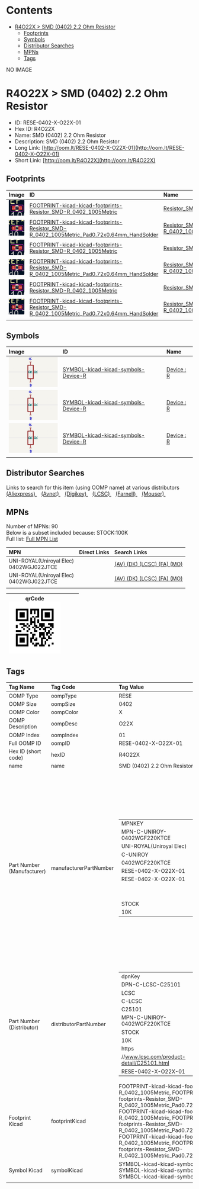 



Contents
========

* [R4O22X > SMD (0402) 2.2 Ohm Resistor](#r4o22x--smd-0402-22-ohm-resistor)
	* [Footprints](#footprints)
	* [Symbols](#symbols)
	* [Distributor Searches](#distributor-searches)
	* [MPNs](#mpns)
	* [Tags](#tags)
  
NO IMAGE  
# R4O22X > SMD (0402) 2.2 Ohm Resistor

- ID: RESE-0402-X-O22X-01
- Hex ID: R4O22X
- Name: SMD (0402) 2.2 Ohm Resistor
- Description: SMD (0402) 2.2 Ohm Resistor
- Long Link: [http://oom.lt/RESE-0402-X-O22X-01](http://oom.lt/RESE-0402-X-O22X-01)
- Short Link: [http://oom.lt/R4O22X](http://oom.lt/R4O22X)

## Footprints
  

|Image|ID|Name|
| :--- | :--- | :--- |
|[![](https://raw.githubusercontent.com/oomlout/oomlout_OOMP_eda_V2/main/FOOTPRINT/kicad/kicad-footprints/Resistor_SMD/R_0402_1005Metric/image_140.png)](https://github.com/oomlout/oomlout_OOMP_eda_V2/tree/main/FOOTPRINT/kicad/kicad-footprints/Resistor_SMD/R_0402_1005Metric/)|[FOOTPRINT-kicad-kicad-footprints-Resistor_SMD-R_0402_1005Metric](https://github.com/oomlout/oomlout_OOMP_eda_V2/tree/main/FOOTPRINT/kicad/kicad-footprints/Resistor_SMD/R_0402_1005Metric/)|[Resistor_SMD : R_0402_1005Metric](https://github.com/oomlout/oomlout_OOMP_eda_V2/tree/main/FOOTPRINT/kicad/kicad-footprints/Resistor_SMD/R_0402_1005Metric/)|
|[![](https://raw.githubusercontent.com/oomlout/oomlout_OOMP_eda_V2/main/FOOTPRINT/kicad/kicad-footprints/Resistor_SMD/R_0402_1005Metric_Pad0.72x0.64mm_HandSolder/image_140.png)](https://github.com/oomlout/oomlout_OOMP_eda_V2/tree/main/FOOTPRINT/kicad/kicad-footprints/Resistor_SMD/R_0402_1005Metric_Pad0.72x0.64mm_HandSolder/)|[FOOTPRINT-kicad-kicad-footprints-Resistor_SMD-R_0402_1005Metric_Pad0.72x0.64mm_HandSolder](https://github.com/oomlout/oomlout_OOMP_eda_V2/tree/main/FOOTPRINT/kicad/kicad-footprints/Resistor_SMD/R_0402_1005Metric_Pad0.72x0.64mm_HandSolder/)|[Resistor_SMD : R_0402_1005Metric_Pad0.72x0.64mm_HandSolder](https://github.com/oomlout/oomlout_OOMP_eda_V2/tree/main/FOOTPRINT/kicad/kicad-footprints/Resistor_SMD/R_0402_1005Metric_Pad0.72x0.64mm_HandSolder/)|
|[![](https://raw.githubusercontent.com/oomlout/oomlout_OOMP_eda_V2/main/FOOTPRINT/kicad/kicad-footprints/Resistor_SMD/R_0402_1005Metric/image_140.png)](https://github.com/oomlout/oomlout_OOMP_eda_V2/tree/main/FOOTPRINT/kicad/kicad-footprints/Resistor_SMD/R_0402_1005Metric/)|[FOOTPRINT-kicad-kicad-footprints-Resistor_SMD-R_0402_1005Metric](https://github.com/oomlout/oomlout_OOMP_eda_V2/tree/main/FOOTPRINT/kicad/kicad-footprints/Resistor_SMD/R_0402_1005Metric/)|[Resistor_SMD : R_0402_1005Metric](https://github.com/oomlout/oomlout_OOMP_eda_V2/tree/main/FOOTPRINT/kicad/kicad-footprints/Resistor_SMD/R_0402_1005Metric/)|
|[![](https://raw.githubusercontent.com/oomlout/oomlout_OOMP_eda_V2/main/FOOTPRINT/kicad/kicad-footprints/Resistor_SMD/R_0402_1005Metric_Pad0.72x0.64mm_HandSolder/image_140.png)](https://github.com/oomlout/oomlout_OOMP_eda_V2/tree/main/FOOTPRINT/kicad/kicad-footprints/Resistor_SMD/R_0402_1005Metric_Pad0.72x0.64mm_HandSolder/)|[FOOTPRINT-kicad-kicad-footprints-Resistor_SMD-R_0402_1005Metric_Pad0.72x0.64mm_HandSolder](https://github.com/oomlout/oomlout_OOMP_eda_V2/tree/main/FOOTPRINT/kicad/kicad-footprints/Resistor_SMD/R_0402_1005Metric_Pad0.72x0.64mm_HandSolder/)|[Resistor_SMD : R_0402_1005Metric_Pad0.72x0.64mm_HandSolder](https://github.com/oomlout/oomlout_OOMP_eda_V2/tree/main/FOOTPRINT/kicad/kicad-footprints/Resistor_SMD/R_0402_1005Metric_Pad0.72x0.64mm_HandSolder/)|
|[![](https://raw.githubusercontent.com/oomlout/oomlout_OOMP_eda_V2/main/FOOTPRINT/kicad/kicad-footprints/Resistor_SMD/R_0402_1005Metric/image_140.png)](https://github.com/oomlout/oomlout_OOMP_eda_V2/tree/main/FOOTPRINT/kicad/kicad-footprints/Resistor_SMD/R_0402_1005Metric/)|[FOOTPRINT-kicad-kicad-footprints-Resistor_SMD-R_0402_1005Metric](https://github.com/oomlout/oomlout_OOMP_eda_V2/tree/main/FOOTPRINT/kicad/kicad-footprints/Resistor_SMD/R_0402_1005Metric/)|[Resistor_SMD : R_0402_1005Metric](https://github.com/oomlout/oomlout_OOMP_eda_V2/tree/main/FOOTPRINT/kicad/kicad-footprints/Resistor_SMD/R_0402_1005Metric/)|
|[![](https://raw.githubusercontent.com/oomlout/oomlout_OOMP_eda_V2/main/FOOTPRINT/kicad/kicad-footprints/Resistor_SMD/R_0402_1005Metric_Pad0.72x0.64mm_HandSolder/image_140.png)](https://github.com/oomlout/oomlout_OOMP_eda_V2/tree/main/FOOTPRINT/kicad/kicad-footprints/Resistor_SMD/R_0402_1005Metric_Pad0.72x0.64mm_HandSolder/)|[FOOTPRINT-kicad-kicad-footprints-Resistor_SMD-R_0402_1005Metric_Pad0.72x0.64mm_HandSolder](https://github.com/oomlout/oomlout_OOMP_eda_V2/tree/main/FOOTPRINT/kicad/kicad-footprints/Resistor_SMD/R_0402_1005Metric_Pad0.72x0.64mm_HandSolder/)|[Resistor_SMD : R_0402_1005Metric_Pad0.72x0.64mm_HandSolder](https://github.com/oomlout/oomlout_OOMP_eda_V2/tree/main/FOOTPRINT/kicad/kicad-footprints/Resistor_SMD/R_0402_1005Metric_Pad0.72x0.64mm_HandSolder/)|
||||

## Symbols
  

|Image|ID|Name|
| :--- | :--- | :--- |
|[![](https://raw.githubusercontent.com/oomlout/oomlout_OOMP_eda_V2/main/SYMBOL/kicad/kicad-symbols/Device/R/image_140.png)](https://github.com/oomlout/oomlout_OOMP_eda_V2/tree/main/SYMBOL/kicad/kicad-symbols/Device/R/)|[SYMBOL-kicad-kicad-symbols-Device-R](https://github.com/oomlout/oomlout_OOMP_eda_V2/tree/main/SYMBOL/kicad/kicad-symbols/Device/R/)|[Device : R](https://github.com/oomlout/oomlout_OOMP_eda_V2/tree/main/SYMBOL/kicad/kicad-symbols/Device/R/)|
|[![](https://raw.githubusercontent.com/oomlout/oomlout_OOMP_eda_V2/main/SYMBOL/kicad/kicad-symbols/Device/R/image_140.png)](https://github.com/oomlout/oomlout_OOMP_eda_V2/tree/main/SYMBOL/kicad/kicad-symbols/Device/R/)|[SYMBOL-kicad-kicad-symbols-Device-R](https://github.com/oomlout/oomlout_OOMP_eda_V2/tree/main/SYMBOL/kicad/kicad-symbols/Device/R/)|[Device : R](https://github.com/oomlout/oomlout_OOMP_eda_V2/tree/main/SYMBOL/kicad/kicad-symbols/Device/R/)|
|[![](https://raw.githubusercontent.com/oomlout/oomlout_OOMP_eda_V2/main/SYMBOL/kicad/kicad-symbols/Device/R/image_140.png)](https://github.com/oomlout/oomlout_OOMP_eda_V2/tree/main/SYMBOL/kicad/kicad-symbols/Device/R/)|[SYMBOL-kicad-kicad-symbols-Device-R](https://github.com/oomlout/oomlout_OOMP_eda_V2/tree/main/SYMBOL/kicad/kicad-symbols/Device/R/)|[Device : R](https://github.com/oomlout/oomlout_OOMP_eda_V2/tree/main/SYMBOL/kicad/kicad-symbols/Device/R/)|
||||

## Distributor Searches
  
Links to search for this item (using OOMP name) at various distributors  
[(Aliexpress) ](https://www.aliexpress.com/wholesale?SearchText=1117SMD+0402+2.2+Ohm+Resistor)&nbsp;&nbsp;&nbsp;[(Avnet) ](https://www.avnet.com/shop/us/search/SMD+0402+2.2+Ohm+Resistor)&nbsp;&nbsp;&nbsp;[(Digikey) ](https://www.digikey.co.uk/en/products/result?s=SMD+0402+2.2+Ohm+Resistor)&nbsp;&nbsp;&nbsp;[(LCSC) ](https://www.lcsc.com/search?q=SMD+0402+2.2+Ohm+Resistor)&nbsp;&nbsp;&nbsp;[(Farnell) ](https://uk.farnell.com/search?st=SMD+0402+2.2+Ohm+Resistor)&nbsp;&nbsp;&nbsp;[(Mouser) ](https://www.mouser.com/c/?q=SMD+0402+2.2+Ohm+Resistor)&nbsp;&nbsp;&nbsp;
## MPNs
  
Number of MPNs: 90<br>Below is a subset included because: STOCK:100K <br>Full list: [Full MPN List](MPNLIST.md)  

|MPN|Direct Links|Search Links|
| :--- | :--- | :--- |
|UNI-ROYAL(Uniroyal Elec)<br>0402WGJ022JTCE||[(AV) ](https://www.avnet.com/shop/us/search/0402WGJ022JTCE)[(DK) ](https://www.digikey.co.uk/products/en?keywords=0402WGJ022JTCE)[(LCSC) ](https://www.lcsc.com/search?q=0402WGJ022JTCE)[(FA) ](https://uk.farnell.com/search?st=0402WGJ022JTCE)[(MO) ](https://www.mouser.com/c/?q=0402WGJ022JTCE)|
|UNI-ROYAL(Uniroyal Elec)<br>0402WGJ022JTCE||[(AV) ](https://www.avnet.com/shop/us/search/0402WGJ022JTCE)[(DK) ](https://www.digikey.co.uk/products/en?keywords=0402WGJ022JTCE)[(LCSC) ](https://www.lcsc.com/search?q=0402WGJ022JTCE)[(FA) ](https://uk.farnell.com/search?st=0402WGJ022JTCE)[(MO) ](https://www.mouser.com/c/?q=0402WGJ022JTCE)|
||||
  

|qrCode<br>[![](https://raw.githubusercontent.com/oomlout/oomlout_OOMP_parts_V2/main/RESE/0402/X/O22X/01/qrCode_140.png)](https://github.com/oomlout/oomlout_OOMP_parts_V2/tree/main/RESE/0402/X/O22X/01/qrCode.png)||||
| :---: | :---: | :---: | :---: |

## Tags
  

|Tag Name|Tag Code|Tag Value|
| :--- | :--- | :--- |
|OOMP Type|oompType|RESE|
|OOMP Size|oompSize|0402|
|OOMP Color|oompColor|X|
|OOMP Description|oompDesc|O22X|
|OOMP Index|oompIndex|01|
|Full OOMP ID|oompID|RESE-0402-X-O22X-01|
|Hex ID (short code)|hexID|R4O22X|
|name|name|SMD (0402) 2.2 Ohm Resistor|
|Part Number (Manufacturer)|manufacturerPartNumber|<table><tr><td>MPNKEY</td></tr><tr><td> MPN-C-UNIROY-0402WGF220KTCE</td><td> MANUFACTURER</td></tr><tr><td> UNI-ROYAL(Uniroyal Elec)</td><td> MANUCODE</td></tr><tr><td> C-UNIROY</td><td> MPN</td></tr><tr><td> 0402WGF220KTCE</td><td> OOMPIDPARTIAL</td></tr><tr><td> RESE-0402-X-O22X-01</td><td> OOMPID</td></tr><tr><td> RESE-0402-X-O22X-01</td><td> LINK</td></tr><tr><td> </td><td> DESCRIPTION</td></tr><tr><td> </td><td> TAGS</td></tr><tr><td> STOCK</td></tr><tr><td>10K</td></tr></table></td><td> <table><tr><td>MPNKEY</td></tr><tr><td> MPN-C-UNIROY-0402WGJ022JTCE</td><td> MANUFACTURER</td></tr><tr><td> UNI-ROYAL(Uniroyal Elec)</td><td> MANUCODE</td></tr><tr><td> C-UNIROY</td><td> MPN</td></tr><tr><td> 0402WGJ022JTCE</td><td> OOMPIDPARTIAL</td></tr><tr><td> RESE-0402-X-O22X-01</td><td> OOMPID</td></tr><tr><td> RESE-0402-X-O22X-01</td><td> LINK</td></tr><tr><td> </td><td> DESCRIPTION</td></tr><tr><td> </td><td> TAGS</td></tr><tr><td> STOCK</td></tr><tr><td>100K</td></tr></table></td><td> <table><tr><td>MPNKEY</td></tr><tr><td> MPN-C-LIZELE-CR0402JF02R2G</td><td> MANUFACTURER</td></tr><tr><td> LIZ Elec</td><td> MANUCODE</td></tr><tr><td> C-LIZELE</td><td> MPN</td></tr><tr><td> CR0402JF02R2G</td><td> OOMPIDPARTIAL</td></tr><tr><td> RESE-0402-X-O22X-01</td><td> OOMPID</td></tr><tr><td> RESE-0402-X-O22X-01</td><td> LINK</td></tr><tr><td> </td><td> DESCRIPTION</td></tr><tr><td> </td><td> TAGS</td></tr><tr><td> </td></tr></table></td><td> <table><tr><td>MPNKEY</td></tr><tr><td> MPN-C-RALEC-RTT022R20FTH</td><td> MANUFACTURER</td></tr><tr><td> RALEC</td><td> MANUCODE</td></tr><tr><td> C-RALEC</td><td> MPN</td></tr><tr><td> RTT022R20FTH</td><td> OOMPIDPARTIAL</td></tr><tr><td> RESE-0402-X-O22X-01</td><td> OOMPID</td></tr><tr><td> RESE-0402-X-O22X-01</td><td> LINK</td></tr><tr><td> </td><td> DESCRIPTION</td></tr><tr><td> </td><td> TAGS</td></tr><tr><td> STOCK</td></tr><tr><td>1K</td></tr></table></td><td> <table><tr><td>MPNKEY</td></tr><tr><td> MPN-C-RALEC-RTT022R2JTH</td><td> MANUFACTURER</td></tr><tr><td> RALEC</td><td> MANUCODE</td></tr><tr><td> C-RALEC</td><td> MPN</td></tr><tr><td> RTT022R2JTH</td><td> OOMPIDPARTIAL</td></tr><tr><td> RESE-0402-X-O22X-01</td><td> OOMPID</td></tr><tr><td> RESE-0402-X-O22X-01</td><td> LINK</td></tr><tr><td> </td><td> DESCRIPTION</td></tr><tr><td> </td><td> TAGS</td></tr><tr><td> </td></tr></table></td><td> <table><tr><td>MPNKEY</td></tr><tr><td> MPN-C-KOASPE-RK73B1ETTP2R2J</td><td> MANUFACTURER</td></tr><tr><td> KOA Speer Elec</td><td> MANUCODE</td></tr><tr><td> C-KOASPE</td><td> MPN</td></tr><tr><td> RK73B1ETTP2R2J</td><td> OOMPIDPARTIAL</td></tr><tr><td> RESE-0402-X-O22X-01</td><td> OOMPID</td></tr><tr><td> RESE-0402-X-O22X-01</td><td> LINK</td></tr><tr><td> </td><td> DESCRIPTION</td></tr><tr><td> </td><td> TAGS</td></tr><tr><td> STOCK</td></tr><tr><td>1K</td></tr></table></td><td> <table><tr><td>MPNKEY</td></tr><tr><td> MPN-C-TAITEC-RM04FTN2R20</td><td> MANUFACTURER</td></tr><tr><td> TA-I Tech</td><td> MANUCODE</td></tr><tr><td> C-TAITEC</td><td> MPN</td></tr><tr><td> RM04FTN2R20</td><td> OOMPIDPARTIAL</td></tr><tr><td> RESE-0402-X-O22X-01</td><td> OOMPID</td></tr><tr><td> RESE-0402-X-O22X-01</td><td> LINK</td></tr><tr><td> </td><td> DESCRIPTION</td></tr><tr><td> </td><td> TAGS</td></tr><tr><td> STOCK</td></tr><tr><td>1K</td></tr></table></td><td> <table><tr><td>MPNKEY</td></tr><tr><td> MPN-C-TAITEC-RM04JTN2R2</td><td> MANUFACTURER</td></tr><tr><td> TA-I Tech</td><td> MANUCODE</td></tr><tr><td> C-TAITEC</td><td> MPN</td></tr><tr><td> RM04JTN2R2</td><td> OOMPIDPARTIAL</td></tr><tr><td> RESE-0402-X-O22X-01</td><td> OOMPID</td></tr><tr><td> RESE-0402-X-O22X-01</td><td> LINK</td></tr><tr><td> </td><td> DESCRIPTION</td></tr><tr><td> </td><td> TAGS</td></tr><tr><td> </td></tr></table></td><td> <table><tr><td>MPNKEY</td></tr><tr><td> MPN-C-YAGEO-RC0402JR-072R2L</td><td> MANUFACTURER</td></tr><tr><td> YAGEO</td><td> MANUCODE</td></tr><tr><td> C-YAGEO</td><td> MPN</td></tr><tr><td> RC0402JR-072R2L</td><td> OOMPIDPARTIAL</td></tr><tr><td> RESE-0402-X-O22X-01</td><td> OOMPID</td></tr><tr><td> RESE-0402-X-O22X-01</td><td> LINK</td></tr><tr><td> </td><td> DESCRIPTION</td></tr><tr><td> </td><td> TAGS</td></tr><tr><td> STOCK</td></tr><tr><td>1K</td></tr></table></td><td> <table><tr><td>MPNKEY</td></tr><tr><td> MPN-C-RALEC-RTT0242R2FTH</td><td> MANUFACTURER</td></tr><tr><td> RALEC</td><td> MANUCODE</td></tr><tr><td> C-RALEC</td><td> MPN</td></tr><tr><td> RTT0242R2FTH</td><td> OOMPIDPARTIAL</td></tr><tr><td> RESE-0402-X-O22X-01</td><td> OOMPID</td></tr><tr><td> RESE-0402-X-O22X-01</td><td> LINK</td></tr><tr><td> </td><td> DESCRIPTION</td></tr><tr><td> </td><td> TAGS</td></tr><tr><td> STOCK</td></tr><tr><td>1K</td></tr></table></td><td> <table><tr><td>MPNKEY</td></tr><tr><td> MPN-C-WALSIN-WR04W2R20FTL</td><td> MANUFACTURER</td></tr><tr><td> Walsin Tech Corp</td><td> MANUCODE</td></tr><tr><td> C-WALSIN</td><td> MPN</td></tr><tr><td> WR04W2R20FTL</td><td> OOMPIDPARTIAL</td></tr><tr><td> RESE-0402-X-O22X-01</td><td> OOMPID</td></tr><tr><td> RESE-0402-X-O22X-01</td><td> LINK</td></tr><tr><td> </td><td> DESCRIPTION</td></tr><tr><td> </td><td> TAGS</td></tr><tr><td> </td></tr></table></td><td> <table><tr><td>MPNKEY</td></tr><tr><td> MPN-C-HKRHON-RCT022R2JLF</td><td> MANUFACTURER</td></tr><tr><td> HKR(Hong Kong Resistors)</td><td> MANUCODE</td></tr><tr><td> C-HKRHON</td><td> MPN</td></tr><tr><td> RCT022R2JLF</td><td> OOMPIDPARTIAL</td></tr><tr><td> RESE-0402-X-O22X-01</td><td> OOMPID</td></tr><tr><td> RESE-0402-X-O22X-01</td><td> LINK</td></tr><tr><td> </td><td> DESCRIPTION</td></tr><tr><td> </td><td> TAGS</td></tr><tr><td> </td></tr></table></td><td> <table><tr><td>MPNKEY</td></tr><tr><td> MPN-C-TAITEC-RMS04FT2R20</td><td> MANUFACTURER</td></tr><tr><td> TA-I Tech</td><td> MANUCODE</td></tr><tr><td> C-TAITEC</td><td> MPN</td></tr><tr><td> RMS04FT2R20</td><td> OOMPIDPARTIAL</td></tr><tr><td> RESE-0402-X-O22X-01</td><td> OOMPID</td></tr><tr><td> RESE-0402-X-O22X-01</td><td> LINK</td></tr><tr><td> </td><td> DESCRIPTION</td></tr><tr><td> </td><td> TAGS</td></tr><tr><td> STOCK</td></tr><tr><td>1K</td></tr></table></td><td> <table><tr><td>MPNKEY</td></tr><tr><td> MPN-C-YAGEO-AC0402FR-072R2L</td><td> MANUFACTURER</td></tr><tr><td> YAGEO</td><td> MANUCODE</td></tr><tr><td> C-YAGEO</td><td> MPN</td></tr><tr><td> AC0402FR-072R2L</td><td> OOMPIDPARTIAL</td></tr><tr><td> RESE-0402-X-O22X-01</td><td> OOMPID</td></tr><tr><td> RESE-0402-X-O22X-01</td><td> LINK</td></tr><tr><td> </td><td> DESCRIPTION</td></tr><tr><td> </td><td> TAGS</td></tr><tr><td> </td></tr></table></td><td> <table><tr><td>MPNKEY</td></tr><tr><td> MPN-C-YAGEO-AC0402FR-0742R2L</td><td> MANUFACTURER</td></tr><tr><td> YAGEO</td><td> MANUCODE</td></tr><tr><td> C-YAGEO</td><td> MPN</td></tr><tr><td> AC0402FR-0742R2L</td><td> OOMPIDPARTIAL</td></tr><tr><td> RESE-0402-X-O22X-01</td><td> OOMPID</td></tr><tr><td> RESE-0402-X-O22X-01</td><td> LINK</td></tr><tr><td> </td><td> DESCRIPTION</td></tr><tr><td> </td><td> TAGS</td></tr><tr><td> </td></tr></table></td><td> <table><tr><td>MPNKEY</td></tr><tr><td> MPN-C-YAGEO-AC0402JR-072R2L</td><td> MANUFACTURER</td></tr><tr><td> YAGEO</td><td> MANUCODE</td></tr><tr><td> C-YAGEO</td><td> MPN</td></tr><tr><td> AC0402JR-072R2L</td><td> OOMPIDPARTIAL</td></tr><tr><td> RESE-0402-X-O22X-01</td><td> OOMPID</td></tr><tr><td> RESE-0402-X-O22X-01</td><td> LINK</td></tr><tr><td> </td><td> DESCRIPTION</td></tr><tr><td> </td><td> TAGS</td></tr><tr><td> </td></tr></table></td><td> <table><tr><td>MPNKEY</td></tr><tr><td> MPN-C-KOASPE-RK73H1ETTP42R2F</td><td> MANUFACTURER</td></tr><tr><td> KOA Speer Elec</td><td> MANUCODE</td></tr><tr><td> C-KOASPE</td><td> MPN</td></tr><tr><td> RK73H1ETTP42R2F</td><td> OOMPIDPARTIAL</td></tr><tr><td> RESE-0402-X-O22X-01</td><td> OOMPID</td></tr><tr><td> RESE-0402-X-O22X-01</td><td> LINK</td></tr><tr><td> </td><td> DESCRIPTION</td></tr><tr><td> </td><td> TAGS</td></tr><tr><td> STOCK</td></tr><tr><td>1K</td></tr></table></td><td> <table><tr><td>MPNKEY</td></tr><tr><td> MPN-C-FHGUAN-RC-02U2R20FT</td><td> MANUFACTURER</td></tr><tr><td> FH (Guangdong Fenghua Advanced Tech)</td><td> MANUCODE</td></tr><tr><td> C-FHGUAN</td><td> MPN</td></tr><tr><td> RC-02U2R20FT</td><td> OOMPIDPARTIAL</td></tr><tr><td> RESE-0402-X-O22X-01</td><td> OOMPID</td></tr><tr><td> RESE-0402-X-O22X-01</td><td> LINK</td></tr><tr><td> </td><td> DESCRIPTION</td></tr><tr><td> </td><td> TAGS</td></tr><tr><td> STOCK</td></tr><tr><td>1K</td></tr></table></td><td> <table><tr><td>MPNKEY</td></tr><tr><td> MPN-C-FHGUAN-RC-02U2R2JT</td><td> MANUFACTURER</td></tr><tr><td> FH (Guangdong Fenghua Advanced Tech)</td><td> MANUCODE</td></tr><tr><td> C-FHGUAN</td><td> MPN</td></tr><tr><td> RC-02U2R2JT</td><td> OOMPIDPARTIAL</td></tr><tr><td> RESE-0402-X-O22X-01</td><td> OOMPID</td></tr><tr><td> RESE-0402-X-O22X-01</td><td> LINK</td></tr><tr><td> </td><td> DESCRIPTION</td></tr><tr><td> </td><td> TAGS</td></tr><tr><td> STOCK</td></tr><tr><td>1K</td></tr></table></td><td> <table><tr><td>MPNKEY</td></tr><tr><td> MPN-C-FHGUAN-RC-02W42R2FT</td><td> MANUFACTURER</td></tr><tr><td> FH (Guangdong Fenghua Advanced Tech)</td><td> MANUCODE</td></tr><tr><td> C-FHGUAN</td><td> MPN</td></tr><tr><td> RC-02W42R2FT</td><td> OOMPIDPARTIAL</td></tr><tr><td> RESE-0402-X-O22X-01</td><td> OOMPID</td></tr><tr><td> RESE-0402-X-O22X-01</td><td> LINK</td></tr><tr><td> </td><td> DESCRIPTION</td></tr><tr><td> </td><td> TAGS</td></tr><tr><td> STOCK</td></tr><tr><td>1K</td></tr></table></td><td> <table><tr><td>MPNKEY</td></tr><tr><td> MPN-C-TYOHM-RMC04022.21%N</td><td> MANUFACTURER</td></tr><tr><td> TyoHM</td><td> MANUCODE</td></tr><tr><td> C-TYOHM</td><td> MPN</td></tr><tr><td> RMC04022.21%N</td><td> OOMPIDPARTIAL</td></tr><tr><td> RESE-0402-X-O22X-01</td><td> OOMPID</td></tr><tr><td> RESE-0402-X-O22X-01</td><td> LINK</td></tr><tr><td> </td><td> DESCRIPTION</td></tr><tr><td> </td><td> TAGS</td></tr><tr><td> </td></tr></table></td><td> <table><tr><td>MPNKEY</td></tr><tr><td> MPN-C-YAGEO-RC0402FR-072R2L</td><td> MANUFACTURER</td></tr><tr><td> YAGEO</td><td> MANUCODE</td></tr><tr><td> C-YAGEO</td><td> MPN</td></tr><tr><td> RC0402FR-072R2L</td><td> OOMPIDPARTIAL</td></tr><tr><td> RESE-0402-X-O22X-01</td><td> OOMPID</td></tr><tr><td> RESE-0402-X-O22X-01</td><td> LINK</td></tr><tr><td> </td><td> DESCRIPTION</td></tr><tr><td> </td><td> TAGS</td></tr><tr><td> </td></tr></table></td><td> <table><tr><td>MPNKEY</td></tr><tr><td> MPN-C-FHGUAN-RC-02U2R2FT</td><td> MANUFACTURER</td></tr><tr><td> FH(Guangdong Fenghua Advanced Tech)</td><td> MANUCODE</td></tr><tr><td> C-FHGUAN</td><td> MPN</td></tr><tr><td> RC-02U2R2FT</td><td> OOMPIDPARTIAL</td></tr><tr><td> RESE-0402-X-O22X-01</td><td> OOMPID</td></tr><tr><td> RESE-0402-X-O22X-01</td><td> LINK</td></tr><tr><td> </td><td> DESCRIPTION</td></tr><tr><td> </td><td> TAGS</td></tr><tr><td> </td></tr></table></td><td> <table><tr><td>MPNKEY</td></tr><tr><td> MPN-C-RESIST-AECR0402F2R20T9</td><td> MANUFACTURER</td></tr><tr><td> Resistor.Today</td><td> MANUCODE</td></tr><tr><td> C-RESIST</td><td> MPN</td></tr><tr><td> AECR0402F2R20T9</td><td> OOMPIDPARTIAL</td></tr><tr><td> RESE-0402-X-O22X-01</td><td> OOMPID</td></tr><tr><td> RESE-0402-X-O22X-01</td><td> LINK</td></tr><tr><td> </td><td> DESCRIPTION</td></tr><tr><td> </td><td> TAGS</td></tr><tr><td> </td></tr></table></td><td> <table><tr><td>MPNKEY</td></tr><tr><td> MPN-C-WALSIN-WR04X2R2JTL</td><td> MANUFACTURER</td></tr><tr><td> Walsin Tech Corp</td><td> MANUCODE</td></tr><tr><td> C-WALSIN</td><td> MPN</td></tr><tr><td> WR04X2R2JTL</td><td> OOMPIDPARTIAL</td></tr><tr><td> RESE-0402-X-O22X-01</td><td> OOMPID</td></tr><tr><td> RESE-0402-X-O22X-01</td><td> LINK</td></tr><tr><td> </td><td> DESCRIPTION</td></tr><tr><td> </td><td> TAGS</td></tr><tr><td> STOCK</td></tr><tr><td>1K</td></tr></table></td><td> <table><tr><td>MPNKEY</td></tr><tr><td> MPN-C-WALSIN-WR04X42R2FTL</td><td> MANUFACTURER</td></tr><tr><td> Walsin Tech Corp</td><td> MANUCODE</td></tr><tr><td> C-WALSIN</td><td> MPN</td></tr><tr><td> WR04X42R2FTL</td><td> OOMPIDPARTIAL</td></tr><tr><td> RESE-0402-X-O22X-01</td><td> OOMPID</td></tr><tr><td> RESE-0402-X-O22X-01</td><td> LINK</td></tr><tr><td> </td><td> DESCRIPTION</td></tr><tr><td> </td><td> TAGS</td></tr><tr><td> </td></tr></table></td><td> <table><tr><td>MPNKEY</td></tr><tr><td> MPN-C-PANASO-ERJ2GEJ2R2X</td><td> MANUFACTURER</td></tr><tr><td> PANASONIC</td><td> MANUCODE</td></tr><tr><td> C-PANASO</td><td> MPN</td></tr><tr><td> ERJ2GEJ2R2X</td><td> OOMPIDPARTIAL</td></tr><tr><td> RESE-0402-X-O22X-01</td><td> OOMPID</td></tr><tr><td> RESE-0402-X-O22X-01</td><td> LINK</td></tr><tr><td> </td><td> DESCRIPTION</td></tr><tr><td> </td><td> TAGS</td></tr><tr><td> STOCK</td></tr><tr><td>1K</td></tr></table></td><td> <table><tr><td>MPNKEY</td></tr><tr><td> MPN-C-UNIROY-0402WGF422JTCE</td><td> MANUFACTURER</td></tr><tr><td> UNI-ROYAL(Uniroyal Elec)</td><td> MANUCODE</td></tr><tr><td> C-UNIROY</td><td> MPN</td></tr><tr><td> 0402WGF422JTCE</td><td> OOMPIDPARTIAL</td></tr><tr><td> RESE-0402-X-O22X-01</td><td> OOMPID</td></tr><tr><td> RESE-0402-X-O22X-01</td><td> LINK</td></tr><tr><td> </td><td> DESCRIPTION</td></tr><tr><td> </td><td> TAGS</td></tr><tr><td> STOCK</td></tr><tr><td>1K</td></tr></table></td><td> <table><tr><td>MPNKEY</td></tr><tr><td> MPN-C-VIKING-CR-02JL6---2R2</td><td> MANUFACTURER</td></tr><tr><td> Viking Tech</td><td> MANUCODE</td></tr><tr><td> C-VIKING</td><td> MPN</td></tr><tr><td> CR-02JL6---2R2</td><td> OOMPIDPARTIAL</td></tr><tr><td> RESE-0402-X-O22X-01</td><td> OOMPID</td></tr><tr><td> RESE-0402-X-O22X-01</td><td> LINK</td></tr><tr><td> </td><td> DESCRIPTION</td></tr><tr><td> </td><td> TAGS</td></tr><tr><td> </td></tr></table></td><td> <table><tr><td>MPNKEY</td></tr><tr><td> MPN-C-YAGEO-RC0402FR-0742R2L</td><td> MANUFACTURER</td></tr><tr><td> YAGEO</td><td> MANUCODE</td></tr><tr><td> C-YAGEO</td><td> MPN</td></tr><tr><td> RC0402FR-0742R2L</td><td> OOMPIDPARTIAL</td></tr><tr><td> RESE-0402-X-O22X-01</td><td> OOMPID</td></tr><tr><td> RESE-0402-X-O22X-01</td><td> LINK</td></tr><tr><td> </td><td> DESCRIPTION</td></tr><tr><td> </td><td> TAGS</td></tr><tr><td> STOCK</td></tr><tr><td>1K</td></tr></table></td><td> <table><tr><td>MPNKEY</td></tr><tr><td> MPN-C-VISHAY-CRCW04022R20FKED</td><td> MANUFACTURER</td></tr><tr><td> Vishay Intertech</td><td> MANUCODE</td></tr><tr><td> C-VISHAY</td><td> MPN</td></tr><tr><td> CRCW04022R20FKED</td><td> OOMPIDPARTIAL</td></tr><tr><td> RESE-0402-X-O22X-01</td><td> OOMPID</td></tr><tr><td> RESE-0402-X-O22X-01</td><td> LINK</td></tr><tr><td> </td><td> DESCRIPTION</td></tr><tr><td> </td><td> TAGS</td></tr><tr><td> </td></tr></table></td><td> <table><tr><td>MPNKEY</td></tr><tr><td> MPN-C-VISHAY-CRCW04022R20JNED</td><td> MANUFACTURER</td></tr><tr><td> Vishay Intertech</td><td> MANUCODE</td></tr><tr><td> C-VISHAY</td><td> MPN</td></tr><tr><td> CRCW04022R20JNED</td><td> OOMPIDPARTIAL</td></tr><tr><td> RESE-0402-X-O22X-01</td><td> OOMPID</td></tr><tr><td> RESE-0402-X-O22X-01</td><td> LINK</td></tr><tr><td> </td><td> DESCRIPTION</td></tr><tr><td> </td><td> TAGS</td></tr><tr><td> </td></tr></table></td><td> <table><tr><td>MPNKEY</td></tr><tr><td> MPN-C-EVEROH-CR0402J2R20Q10Z</td><td> MANUFACTURER</td></tr><tr><td> Ever Ohms Tech</td><td> MANUCODE</td></tr><tr><td> C-EVEROH</td><td> MPN</td></tr><tr><td> CR0402J2R20Q10Z</td><td> OOMPIDPARTIAL</td></tr><tr><td> RESE-0402-X-O22X-01</td><td> OOMPID</td></tr><tr><td> RESE-0402-X-O22X-01</td><td> LINK</td></tr><tr><td> </td><td> DESCRIPTION</td></tr><tr><td> </td><td> TAGS</td></tr><tr><td> </td></tr></table></td><td> <table><tr><td>MPNKEY</td></tr><tr><td> MPN-C-UNIROY-CQ02WGF220KTCE</td><td> MANUFACTURER</td></tr><tr><td> UNI-ROYAL(Uniroyal Elec)</td><td> MANUCODE</td></tr><tr><td> C-UNIROY</td><td> MPN</td></tr><tr><td> CQ02WGF220KTCE</td><td> OOMPIDPARTIAL</td></tr><tr><td> RESE-0402-X-O22X-01</td><td> OOMPID</td></tr><tr><td> RESE-0402-X-O22X-01</td><td> LINK</td></tr><tr><td> </td><td> DESCRIPTION</td></tr><tr><td> </td><td> TAGS</td></tr><tr><td> </td></tr></table></td><td> <table><tr><td>MPNKEY</td></tr><tr><td> MPN-C-PANASO-ERJ-U02F42R2X</td><td> MANUFACTURER</td></tr><tr><td> PANASONIC</td><td> MANUCODE</td></tr><tr><td> C-PANASO</td><td> MPN</td></tr><tr><td> ERJ-U02F42R2X</td><td> OOMPIDPARTIAL</td></tr><tr><td> RESE-0402-X-O22X-01</td><td> OOMPID</td></tr><tr><td> RESE-0402-X-O22X-01</td><td> LINK</td></tr><tr><td> </td><td> DESCRIPTION</td></tr><tr><td> </td><td> TAGS</td></tr><tr><td> </td></tr></table></td><td> <table><tr><td>MPNKEY</td></tr><tr><td> MPN-C-PANASO-ERJ-S02J2R2X</td><td> MANUFACTURER</td></tr><tr><td> PANASONIC</td><td> MANUCODE</td></tr><tr><td> C-PANASO</td><td> MPN</td></tr><tr><td> ERJ-S02J2R2X</td><td> OOMPIDPARTIAL</td></tr><tr><td> RESE-0402-X-O22X-01</td><td> OOMPID</td></tr><tr><td> RESE-0402-X-O22X-01</td><td> LINK</td></tr><tr><td> </td><td> DESCRIPTION</td></tr><tr><td> </td><td> TAGS</td></tr><tr><td> </td></tr></table></td><td> <table><tr><td>MPNKEY</td></tr><tr><td> MPN-C-VISHAY-CRCW04022R20FKEDC</td><td> MANUFACTURER</td></tr><tr><td> Vishay Intertech</td><td> MANUCODE</td></tr><tr><td> C-VISHAY</td><td> MPN</td></tr><tr><td> CRCW04022R20FKEDC</td><td> OOMPIDPARTIAL</td></tr><tr><td> RESE-0402-X-O22X-01</td><td> OOMPID</td></tr><tr><td> RESE-0402-X-O22X-01</td><td> LINK</td></tr><tr><td> </td><td> DESCRIPTION</td></tr><tr><td> </td><td> TAGS</td></tr><tr><td> </td></tr></table></td><td> <table><tr><td>MPNKEY</td></tr><tr><td> MPN-C-PANASO-ERJ2RKF42R2X</td><td> MANUFACTURER</td></tr><tr><td> PANASONIC</td><td> MANUCODE</td></tr><tr><td> C-PANASO</td><td> MPN</td></tr><tr><td> ERJ2RKF42R2X</td><td> OOMPIDPARTIAL</td></tr><tr><td> RESE-0402-X-O22X-01</td><td> OOMPID</td></tr><tr><td> RESE-0402-X-O22X-01</td><td> LINK</td></tr><tr><td> </td><td> DESCRIPTION</td></tr><tr><td> </td><td> TAGS</td></tr><tr><td> </td></tr></table></td><td> <table><tr><td>MPNKEY</td></tr><tr><td> MPN-C-VISHAY-CRCW04022R20JNEDHP</td><td> MANUFACTURER</td></tr><tr><td> Vishay Intertech</td><td> MANUCODE</td></tr><tr><td> C-VISHAY</td><td> MPN</td></tr><tr><td> CRCW04022R20JNEDHP</td><td> OOMPIDPARTIAL</td></tr><tr><td> RESE-0402-X-O22X-01</td><td> OOMPID</td></tr><tr><td> RESE-0402-X-O22X-01</td><td> LINK</td></tr><tr><td> </td><td> DESCRIPTION</td></tr><tr><td> </td><td> TAGS</td></tr><tr><td> </td></tr></table></td><td> <table><tr><td>MPNKEY</td></tr><tr><td> MPN-C-VISHAY-CRCW040242R2FKED</td><td> MANUFACTURER</td></tr><tr><td> Vishay Intertech</td><td> MANUCODE</td></tr><tr><td> C-VISHAY</td><td> MPN</td></tr><tr><td> CRCW040242R2FKED</td><td> OOMPIDPARTIAL</td></tr><tr><td> RESE-0402-X-O22X-01</td><td> OOMPID</td></tr><tr><td> RESE-0402-X-O22X-01</td><td> LINK</td></tr><tr><td> </td><td> DESCRIPTION</td></tr><tr><td> </td><td> TAGS</td></tr><tr><td> </td></tr></table></td><td> <table><tr><td>MPNKEY</td></tr><tr><td> MPN-C-TECONN-CPF0402B42R2E1</td><td> MANUFACTURER</td></tr><tr><td> TE Connectivity</td><td> MANUCODE</td></tr><tr><td> C-TECONN</td><td> MPN</td></tr><tr><td> CPF0402B42R2E1</td><td> OOMPIDPARTIAL</td></tr><tr><td> RESE-0402-X-O22X-01</td><td> OOMPID</td></tr><tr><td> RESE-0402-X-O22X-01</td><td> LINK</td></tr><tr><td> </td><td> DESCRIPTION</td></tr><tr><td> </td><td> TAGS</td></tr><tr><td> </td></tr></table></td><td> <table><tr><td>MPNKEY</td></tr><tr><td> MPN-C-YAGEO-RT0402DRD0742R2L</td><td> MANUFACTURER</td></tr><tr><td> YAGEO</td><td> MANUCODE</td></tr><tr><td> C-YAGEO</td><td> MPN</td></tr><tr><td> RT0402DRD0742R2L</td><td> OOMPIDPARTIAL</td></tr><tr><td> RESE-0402-X-O22X-01</td><td> OOMPID</td></tr><tr><td> RESE-0402-X-O22X-01</td><td> LINK</td></tr><tr><td> </td><td> DESCRIPTION</td></tr><tr><td> </td><td> TAGS</td></tr><tr><td> </td></tr></table></td><td> <table><tr><td>MPNKEY</td></tr><tr><td> MPN-C-YAGEO-RT0402DRE0742R2L</td><td> MANUFACTURER</td></tr><tr><td> YAGEO</td><td> MANUCODE</td></tr><tr><td> C-YAGEO</td><td> MPN</td></tr><tr><td> RT0402DRE0742R2L</td><td> OOMPIDPARTIAL</td></tr><tr><td> RESE-0402-X-O22X-01</td><td> OOMPID</td></tr><tr><td> RESE-0402-X-O22X-01</td><td> LINK</td></tr><tr><td> </td><td> DESCRIPTION</td></tr><tr><td> </td><td> TAGS</td></tr><tr><td> </td></tr></table></td><td> <table><tr><td>MPNKEY</td></tr><tr><td> MPN-C-SUSUMU-RR0510R-42R2-D</td><td> MANUFACTURER</td></tr><tr><td> SUSUMU</td><td> MANUCODE</td></tr><tr><td> C-SUSUMU</td><td> MPN</td></tr><tr><td> RR0510R-42R2-D</td><td> OOMPIDPARTIAL</td></tr><tr><td> RESE-0402-X-O22X-01</td><td> OOMPID</td></tr><tr><td> RESE-0402-X-O22X-01</td><td> LINK</td></tr><tr><td> </td><td> DESCRIPTION</td></tr><tr><td> </td><td> TAGS</td></tr><tr><td> </td></tr></table></td><td> <table><tr><td>MPNKEY</td></tr><tr><td> MPN-C-PANASO-ERJ-U02D42R2X</td><td> MANUFACTURER</td></tr><tr><td> PANASONIC</td><td> MANUCODE</td></tr><tr><td> C-PANASO</td><td> MPN</td></tr><tr><td> ERJ-U02D42R2X</td><td> OOMPIDPARTIAL</td></tr><tr><td> RESE-0402-X-O22X-01</td><td> OOMPID</td></tr><tr><td> RESE-0402-X-O22X-01</td><td> LINK</td></tr><tr><td> </td><td> DESCRIPTION</td></tr><tr><td> </td><td> TAGS</td></tr><tr><td> </td></tr></table></td><td> <table><tr><td>MPNKEY</td></tr><tr><td> MPN-C-UNIROY-0402WGF220KTCE</td><td> MANUFACTURER</td></tr><tr><td> UNI-ROYAL(Uniroyal Elec)</td><td> MANUCODE</td></tr><tr><td> C-UNIROY</td><td> MPN</td></tr><tr><td> 0402WGF220KTCE</td><td> OOMPIDPARTIAL</td></tr><tr><td> RESE-0402-X-O22X-01</td><td> OOMPID</td></tr><tr><td> RESE-0402-X-O22X-01</td><td> LINK</td></tr><tr><td> </td><td> DESCRIPTION</td></tr><tr><td> </td><td> TAGS</td></tr><tr><td> STOCK</td></tr><tr><td>10K</td></tr></table></td><td> <table><tr><td>MPNKEY</td></tr><tr><td> MPN-C-UNIROY-0402WGJ022JTCE</td><td> MANUFACTURER</td></tr><tr><td> UNI-ROYAL(Uniroyal Elec)</td><td> MANUCODE</td></tr><tr><td> C-UNIROY</td><td> MPN</td></tr><tr><td> 0402WGJ022JTCE</td><td> OOMPIDPARTIAL</td></tr><tr><td> RESE-0402-X-O22X-01</td><td> OOMPID</td></tr><tr><td> RESE-0402-X-O22X-01</td><td> LINK</td></tr><tr><td> </td><td> DESCRIPTION</td></tr><tr><td> </td><td> TAGS</td></tr><tr><td> STOCK</td></tr><tr><td>100K</td></tr></table></td><td> <table><tr><td>MPNKEY</td></tr><tr><td> MPN-C-LIZELE-CR0402JF02R2G</td><td> MANUFACTURER</td></tr><tr><td> LIZ Elec</td><td> MANUCODE</td></tr><tr><td> C-LIZELE</td><td> MPN</td></tr><tr><td> CR0402JF02R2G</td><td> OOMPIDPARTIAL</td></tr><tr><td> RESE-0402-X-O22X-01</td><td> OOMPID</td></tr><tr><td> RESE-0402-X-O22X-01</td><td> LINK</td></tr><tr><td> </td><td> DESCRIPTION</td></tr><tr><td> </td><td> TAGS</td></tr><tr><td> </td></tr></table></td><td> <table><tr><td>MPNKEY</td></tr><tr><td> MPN-C-RALEC-RTT022R20FTH</td><td> MANUFACTURER</td></tr><tr><td> RALEC</td><td> MANUCODE</td></tr><tr><td> C-RALEC</td><td> MPN</td></tr><tr><td> RTT022R20FTH</td><td> OOMPIDPARTIAL</td></tr><tr><td> RESE-0402-X-O22X-01</td><td> OOMPID</td></tr><tr><td> RESE-0402-X-O22X-01</td><td> LINK</td></tr><tr><td> </td><td> DESCRIPTION</td></tr><tr><td> </td><td> TAGS</td></tr><tr><td> STOCK</td></tr><tr><td>1K</td></tr></table></td><td> <table><tr><td>MPNKEY</td></tr><tr><td> MPN-C-RALEC-RTT022R2JTH</td><td> MANUFACTURER</td></tr><tr><td> RALEC</td><td> MANUCODE</td></tr><tr><td> C-RALEC</td><td> MPN</td></tr><tr><td> RTT022R2JTH</td><td> OOMPIDPARTIAL</td></tr><tr><td> RESE-0402-X-O22X-01</td><td> OOMPID</td></tr><tr><td> RESE-0402-X-O22X-01</td><td> LINK</td></tr><tr><td> </td><td> DESCRIPTION</td></tr><tr><td> </td><td> TAGS</td></tr><tr><td> </td></tr></table></td><td> <table><tr><td>MPNKEY</td></tr><tr><td> MPN-C-KOASPE-RK73B1ETTP2R2J</td><td> MANUFACTURER</td></tr><tr><td> KOA Speer Elec</td><td> MANUCODE</td></tr><tr><td> C-KOASPE</td><td> MPN</td></tr><tr><td> RK73B1ETTP2R2J</td><td> OOMPIDPARTIAL</td></tr><tr><td> RESE-0402-X-O22X-01</td><td> OOMPID</td></tr><tr><td> RESE-0402-X-O22X-01</td><td> LINK</td></tr><tr><td> </td><td> DESCRIPTION</td></tr><tr><td> </td><td> TAGS</td></tr><tr><td> STOCK</td></tr><tr><td>1K</td></tr></table></td><td> <table><tr><td>MPNKEY</td></tr><tr><td> MPN-C-TAITEC-RM04FTN2R20</td><td> MANUFACTURER</td></tr><tr><td> TA-I Tech</td><td> MANUCODE</td></tr><tr><td> C-TAITEC</td><td> MPN</td></tr><tr><td> RM04FTN2R20</td><td> OOMPIDPARTIAL</td></tr><tr><td> RESE-0402-X-O22X-01</td><td> OOMPID</td></tr><tr><td> RESE-0402-X-O22X-01</td><td> LINK</td></tr><tr><td> </td><td> DESCRIPTION</td></tr><tr><td> </td><td> TAGS</td></tr><tr><td> STOCK</td></tr><tr><td>1K</td></tr></table></td><td> <table><tr><td>MPNKEY</td></tr><tr><td> MPN-C-TAITEC-RM04JTN2R2</td><td> MANUFACTURER</td></tr><tr><td> TA-I Tech</td><td> MANUCODE</td></tr><tr><td> C-TAITEC</td><td> MPN</td></tr><tr><td> RM04JTN2R2</td><td> OOMPIDPARTIAL</td></tr><tr><td> RESE-0402-X-O22X-01</td><td> OOMPID</td></tr><tr><td> RESE-0402-X-O22X-01</td><td> LINK</td></tr><tr><td> </td><td> DESCRIPTION</td></tr><tr><td> </td><td> TAGS</td></tr><tr><td> </td></tr></table></td><td> <table><tr><td>MPNKEY</td></tr><tr><td> MPN-C-YAGEO-RC0402JR-072R2L</td><td> MANUFACTURER</td></tr><tr><td> YAGEO</td><td> MANUCODE</td></tr><tr><td> C-YAGEO</td><td> MPN</td></tr><tr><td> RC0402JR-072R2L</td><td> OOMPIDPARTIAL</td></tr><tr><td> RESE-0402-X-O22X-01</td><td> OOMPID</td></tr><tr><td> RESE-0402-X-O22X-01</td><td> LINK</td></tr><tr><td> </td><td> DESCRIPTION</td></tr><tr><td> </td><td> TAGS</td></tr><tr><td> STOCK</td></tr><tr><td>1K</td></tr></table></td><td> <table><tr><td>MPNKEY</td></tr><tr><td> MPN-C-RALEC-RTT0242R2FTH</td><td> MANUFACTURER</td></tr><tr><td> RALEC</td><td> MANUCODE</td></tr><tr><td> C-RALEC</td><td> MPN</td></tr><tr><td> RTT0242R2FTH</td><td> OOMPIDPARTIAL</td></tr><tr><td> RESE-0402-X-O22X-01</td><td> OOMPID</td></tr><tr><td> RESE-0402-X-O22X-01</td><td> LINK</td></tr><tr><td> </td><td> DESCRIPTION</td></tr><tr><td> </td><td> TAGS</td></tr><tr><td> STOCK</td></tr><tr><td>1K</td></tr></table></td><td> <table><tr><td>MPNKEY</td></tr><tr><td> MPN-C-WALSIN-WR04W2R20FTL</td><td> MANUFACTURER</td></tr><tr><td> Walsin Tech Corp</td><td> MANUCODE</td></tr><tr><td> C-WALSIN</td><td> MPN</td></tr><tr><td> WR04W2R20FTL</td><td> OOMPIDPARTIAL</td></tr><tr><td> RESE-0402-X-O22X-01</td><td> OOMPID</td></tr><tr><td> RESE-0402-X-O22X-01</td><td> LINK</td></tr><tr><td> </td><td> DESCRIPTION</td></tr><tr><td> </td><td> TAGS</td></tr><tr><td> </td></tr></table></td><td> <table><tr><td>MPNKEY</td></tr><tr><td> MPN-C-HKRHON-RCT022R2JLF</td><td> MANUFACTURER</td></tr><tr><td> HKR(Hong Kong Resistors)</td><td> MANUCODE</td></tr><tr><td> C-HKRHON</td><td> MPN</td></tr><tr><td> RCT022R2JLF</td><td> OOMPIDPARTIAL</td></tr><tr><td> RESE-0402-X-O22X-01</td><td> OOMPID</td></tr><tr><td> RESE-0402-X-O22X-01</td><td> LINK</td></tr><tr><td> </td><td> DESCRIPTION</td></tr><tr><td> </td><td> TAGS</td></tr><tr><td> </td></tr></table></td><td> <table><tr><td>MPNKEY</td></tr><tr><td> MPN-C-TAITEC-RMS04FT2R20</td><td> MANUFACTURER</td></tr><tr><td> TA-I Tech</td><td> MANUCODE</td></tr><tr><td> C-TAITEC</td><td> MPN</td></tr><tr><td> RMS04FT2R20</td><td> OOMPIDPARTIAL</td></tr><tr><td> RESE-0402-X-O22X-01</td><td> OOMPID</td></tr><tr><td> RESE-0402-X-O22X-01</td><td> LINK</td></tr><tr><td> </td><td> DESCRIPTION</td></tr><tr><td> </td><td> TAGS</td></tr><tr><td> STOCK</td></tr><tr><td>1K</td></tr></table></td><td> <table><tr><td>MPNKEY</td></tr><tr><td> MPN-C-YAGEO-AC0402FR-072R2L</td><td> MANUFACTURER</td></tr><tr><td> YAGEO</td><td> MANUCODE</td></tr><tr><td> C-YAGEO</td><td> MPN</td></tr><tr><td> AC0402FR-072R2L</td><td> OOMPIDPARTIAL</td></tr><tr><td> RESE-0402-X-O22X-01</td><td> OOMPID</td></tr><tr><td> RESE-0402-X-O22X-01</td><td> LINK</td></tr><tr><td> </td><td> DESCRIPTION</td></tr><tr><td> </td><td> TAGS</td></tr><tr><td> </td></tr></table></td><td> <table><tr><td>MPNKEY</td></tr><tr><td> MPN-C-YAGEO-AC0402FR-0742R2L</td><td> MANUFACTURER</td></tr><tr><td> YAGEO</td><td> MANUCODE</td></tr><tr><td> C-YAGEO</td><td> MPN</td></tr><tr><td> AC0402FR-0742R2L</td><td> OOMPIDPARTIAL</td></tr><tr><td> RESE-0402-X-O22X-01</td><td> OOMPID</td></tr><tr><td> RESE-0402-X-O22X-01</td><td> LINK</td></tr><tr><td> </td><td> DESCRIPTION</td></tr><tr><td> </td><td> TAGS</td></tr><tr><td> </td></tr></table></td><td> <table><tr><td>MPNKEY</td></tr><tr><td> MPN-C-YAGEO-AC0402JR-072R2L</td><td> MANUFACTURER</td></tr><tr><td> YAGEO</td><td> MANUCODE</td></tr><tr><td> C-YAGEO</td><td> MPN</td></tr><tr><td> AC0402JR-072R2L</td><td> OOMPIDPARTIAL</td></tr><tr><td> RESE-0402-X-O22X-01</td><td> OOMPID</td></tr><tr><td> RESE-0402-X-O22X-01</td><td> LINK</td></tr><tr><td> </td><td> DESCRIPTION</td></tr><tr><td> </td><td> TAGS</td></tr><tr><td> </td></tr></table></td><td> <table><tr><td>MPNKEY</td></tr><tr><td> MPN-C-KOASPE-RK73H1ETTP42R2F</td><td> MANUFACTURER</td></tr><tr><td> KOA Speer Elec</td><td> MANUCODE</td></tr><tr><td> C-KOASPE</td><td> MPN</td></tr><tr><td> RK73H1ETTP42R2F</td><td> OOMPIDPARTIAL</td></tr><tr><td> RESE-0402-X-O22X-01</td><td> OOMPID</td></tr><tr><td> RESE-0402-X-O22X-01</td><td> LINK</td></tr><tr><td> </td><td> DESCRIPTION</td></tr><tr><td> </td><td> TAGS</td></tr><tr><td> STOCK</td></tr><tr><td>1K</td></tr></table></td><td> <table><tr><td>MPNKEY</td></tr><tr><td> MPN-C-FHGUAN-RC-02U2R20FT</td><td> MANUFACTURER</td></tr><tr><td> FH (Guangdong Fenghua Advanced Tech)</td><td> MANUCODE</td></tr><tr><td> C-FHGUAN</td><td> MPN</td></tr><tr><td> RC-02U2R20FT</td><td> OOMPIDPARTIAL</td></tr><tr><td> RESE-0402-X-O22X-01</td><td> OOMPID</td></tr><tr><td> RESE-0402-X-O22X-01</td><td> LINK</td></tr><tr><td> </td><td> DESCRIPTION</td></tr><tr><td> </td><td> TAGS</td></tr><tr><td> STOCK</td></tr><tr><td>1K</td></tr></table></td><td> <table><tr><td>MPNKEY</td></tr><tr><td> MPN-C-FHGUAN-RC-02U2R2JT</td><td> MANUFACTURER</td></tr><tr><td> FH (Guangdong Fenghua Advanced Tech)</td><td> MANUCODE</td></tr><tr><td> C-FHGUAN</td><td> MPN</td></tr><tr><td> RC-02U2R2JT</td><td> OOMPIDPARTIAL</td></tr><tr><td> RESE-0402-X-O22X-01</td><td> OOMPID</td></tr><tr><td> RESE-0402-X-O22X-01</td><td> LINK</td></tr><tr><td> </td><td> DESCRIPTION</td></tr><tr><td> </td><td> TAGS</td></tr><tr><td> STOCK</td></tr><tr><td>1K</td></tr></table></td><td> <table><tr><td>MPNKEY</td></tr><tr><td> MPN-C-FHGUAN-RC-02W42R2FT</td><td> MANUFACTURER</td></tr><tr><td> FH (Guangdong Fenghua Advanced Tech)</td><td> MANUCODE</td></tr><tr><td> C-FHGUAN</td><td> MPN</td></tr><tr><td> RC-02W42R2FT</td><td> OOMPIDPARTIAL</td></tr><tr><td> RESE-0402-X-O22X-01</td><td> OOMPID</td></tr><tr><td> RESE-0402-X-O22X-01</td><td> LINK</td></tr><tr><td> </td><td> DESCRIPTION</td></tr><tr><td> </td><td> TAGS</td></tr><tr><td> STOCK</td></tr><tr><td>1K</td></tr></table></td><td> <table><tr><td>MPNKEY</td></tr><tr><td> MPN-C-TYOHM-RMC04022.21%N</td><td> MANUFACTURER</td></tr><tr><td> TyoHM</td><td> MANUCODE</td></tr><tr><td> C-TYOHM</td><td> MPN</td></tr><tr><td> RMC04022.21%N</td><td> OOMPIDPARTIAL</td></tr><tr><td> RESE-0402-X-O22X-01</td><td> OOMPID</td></tr><tr><td> RESE-0402-X-O22X-01</td><td> LINK</td></tr><tr><td> </td><td> DESCRIPTION</td></tr><tr><td> </td><td> TAGS</td></tr><tr><td> </td></tr></table></td><td> <table><tr><td>MPNKEY</td></tr><tr><td> MPN-C-YAGEO-RC0402FR-072R2L</td><td> MANUFACTURER</td></tr><tr><td> YAGEO</td><td> MANUCODE</td></tr><tr><td> C-YAGEO</td><td> MPN</td></tr><tr><td> RC0402FR-072R2L</td><td> OOMPIDPARTIAL</td></tr><tr><td> RESE-0402-X-O22X-01</td><td> OOMPID</td></tr><tr><td> RESE-0402-X-O22X-01</td><td> LINK</td></tr><tr><td> </td><td> DESCRIPTION</td></tr><tr><td> </td><td> TAGS</td></tr><tr><td> </td></tr></table></td><td> <table><tr><td>MPNKEY</td></tr><tr><td> MPN-C-FHGUAN-RC-02U2R2FT</td><td> MANUFACTURER</td></tr><tr><td> FH(Guangdong Fenghua Advanced Tech)</td><td> MANUCODE</td></tr><tr><td> C-FHGUAN</td><td> MPN</td></tr><tr><td> RC-02U2R2FT</td><td> OOMPIDPARTIAL</td></tr><tr><td> RESE-0402-X-O22X-01</td><td> OOMPID</td></tr><tr><td> RESE-0402-X-O22X-01</td><td> LINK</td></tr><tr><td> </td><td> DESCRIPTION</td></tr><tr><td> </td><td> TAGS</td></tr><tr><td> </td></tr></table></td><td> <table><tr><td>MPNKEY</td></tr><tr><td> MPN-C-RESIST-AECR0402F2R20T9</td><td> MANUFACTURER</td></tr><tr><td> Resistor.Today</td><td> MANUCODE</td></tr><tr><td> C-RESIST</td><td> MPN</td></tr><tr><td> AECR0402F2R20T9</td><td> OOMPIDPARTIAL</td></tr><tr><td> RESE-0402-X-O22X-01</td><td> OOMPID</td></tr><tr><td> RESE-0402-X-O22X-01</td><td> LINK</td></tr><tr><td> </td><td> DESCRIPTION</td></tr><tr><td> </td><td> TAGS</td></tr><tr><td> </td></tr></table></td><td> <table><tr><td>MPNKEY</td></tr><tr><td> MPN-C-WALSIN-WR04X2R2JTL</td><td> MANUFACTURER</td></tr><tr><td> Walsin Tech Corp</td><td> MANUCODE</td></tr><tr><td> C-WALSIN</td><td> MPN</td></tr><tr><td> WR04X2R2JTL</td><td> OOMPIDPARTIAL</td></tr><tr><td> RESE-0402-X-O22X-01</td><td> OOMPID</td></tr><tr><td> RESE-0402-X-O22X-01</td><td> LINK</td></tr><tr><td> </td><td> DESCRIPTION</td></tr><tr><td> </td><td> TAGS</td></tr><tr><td> STOCK</td></tr><tr><td>1K</td></tr></table></td><td> <table><tr><td>MPNKEY</td></tr><tr><td> MPN-C-WALSIN-WR04X42R2FTL</td><td> MANUFACTURER</td></tr><tr><td> Walsin Tech Corp</td><td> MANUCODE</td></tr><tr><td> C-WALSIN</td><td> MPN</td></tr><tr><td> WR04X42R2FTL</td><td> OOMPIDPARTIAL</td></tr><tr><td> RESE-0402-X-O22X-01</td><td> OOMPID</td></tr><tr><td> RESE-0402-X-O22X-01</td><td> LINK</td></tr><tr><td> </td><td> DESCRIPTION</td></tr><tr><td> </td><td> TAGS</td></tr><tr><td> </td></tr></table></td><td> <table><tr><td>MPNKEY</td></tr><tr><td> MPN-C-PANASO-ERJ2GEJ2R2X</td><td> MANUFACTURER</td></tr><tr><td> PANASONIC</td><td> MANUCODE</td></tr><tr><td> C-PANASO</td><td> MPN</td></tr><tr><td> ERJ2GEJ2R2X</td><td> OOMPIDPARTIAL</td></tr><tr><td> RESE-0402-X-O22X-01</td><td> OOMPID</td></tr><tr><td> RESE-0402-X-O22X-01</td><td> LINK</td></tr><tr><td> </td><td> DESCRIPTION</td></tr><tr><td> </td><td> TAGS</td></tr><tr><td> STOCK</td></tr><tr><td>1K</td></tr></table></td><td> <table><tr><td>MPNKEY</td></tr><tr><td> MPN-C-UNIROY-0402WGF422JTCE</td><td> MANUFACTURER</td></tr><tr><td> UNI-ROYAL(Uniroyal Elec)</td><td> MANUCODE</td></tr><tr><td> C-UNIROY</td><td> MPN</td></tr><tr><td> 0402WGF422JTCE</td><td> OOMPIDPARTIAL</td></tr><tr><td> RESE-0402-X-O22X-01</td><td> OOMPID</td></tr><tr><td> RESE-0402-X-O22X-01</td><td> LINK</td></tr><tr><td> </td><td> DESCRIPTION</td></tr><tr><td> </td><td> TAGS</td></tr><tr><td> STOCK</td></tr><tr><td>1K</td></tr></table></td><td> <table><tr><td>MPNKEY</td></tr><tr><td> MPN-C-VIKING-CR-02JL6---2R2</td><td> MANUFACTURER</td></tr><tr><td> Viking Tech</td><td> MANUCODE</td></tr><tr><td> C-VIKING</td><td> MPN</td></tr><tr><td> CR-02JL6---2R2</td><td> OOMPIDPARTIAL</td></tr><tr><td> RESE-0402-X-O22X-01</td><td> OOMPID</td></tr><tr><td> RESE-0402-X-O22X-01</td><td> LINK</td></tr><tr><td> </td><td> DESCRIPTION</td></tr><tr><td> </td><td> TAGS</td></tr><tr><td> </td></tr></table></td><td> <table><tr><td>MPNKEY</td></tr><tr><td> MPN-C-YAGEO-RC0402FR-0742R2L</td><td> MANUFACTURER</td></tr><tr><td> YAGEO</td><td> MANUCODE</td></tr><tr><td> C-YAGEO</td><td> MPN</td></tr><tr><td> RC0402FR-0742R2L</td><td> OOMPIDPARTIAL</td></tr><tr><td> RESE-0402-X-O22X-01</td><td> OOMPID</td></tr><tr><td> RESE-0402-X-O22X-01</td><td> LINK</td></tr><tr><td> </td><td> DESCRIPTION</td></tr><tr><td> </td><td> TAGS</td></tr><tr><td> STOCK</td></tr><tr><td>1K</td></tr></table></td><td> <table><tr><td>MPNKEY</td></tr><tr><td> MPN-C-VISHAY-CRCW04022R20FKED</td><td> MANUFACTURER</td></tr><tr><td> Vishay Intertech</td><td> MANUCODE</td></tr><tr><td> C-VISHAY</td><td> MPN</td></tr><tr><td> CRCW04022R20FKED</td><td> OOMPIDPARTIAL</td></tr><tr><td> RESE-0402-X-O22X-01</td><td> OOMPID</td></tr><tr><td> RESE-0402-X-O22X-01</td><td> LINK</td></tr><tr><td> </td><td> DESCRIPTION</td></tr><tr><td> </td><td> TAGS</td></tr><tr><td> </td></tr></table></td><td> <table><tr><td>MPNKEY</td></tr><tr><td> MPN-C-VISHAY-CRCW04022R20JNED</td><td> MANUFACTURER</td></tr><tr><td> Vishay Intertech</td><td> MANUCODE</td></tr><tr><td> C-VISHAY</td><td> MPN</td></tr><tr><td> CRCW04022R20JNED</td><td> OOMPIDPARTIAL</td></tr><tr><td> RESE-0402-X-O22X-01</td><td> OOMPID</td></tr><tr><td> RESE-0402-X-O22X-01</td><td> LINK</td></tr><tr><td> </td><td> DESCRIPTION</td></tr><tr><td> </td><td> TAGS</td></tr><tr><td> </td></tr></table></td><td> <table><tr><td>MPNKEY</td></tr><tr><td> MPN-C-EVEROH-CR0402J2R20Q10Z</td><td> MANUFACTURER</td></tr><tr><td> Ever Ohms Tech</td><td> MANUCODE</td></tr><tr><td> C-EVEROH</td><td> MPN</td></tr><tr><td> CR0402J2R20Q10Z</td><td> OOMPIDPARTIAL</td></tr><tr><td> RESE-0402-X-O22X-01</td><td> OOMPID</td></tr><tr><td> RESE-0402-X-O22X-01</td><td> LINK</td></tr><tr><td> </td><td> DESCRIPTION</td></tr><tr><td> </td><td> TAGS</td></tr><tr><td> </td></tr></table></td><td> <table><tr><td>MPNKEY</td></tr><tr><td> MPN-C-UNIROY-CQ02WGF220KTCE</td><td> MANUFACTURER</td></tr><tr><td> UNI-ROYAL(Uniroyal Elec)</td><td> MANUCODE</td></tr><tr><td> C-UNIROY</td><td> MPN</td></tr><tr><td> CQ02WGF220KTCE</td><td> OOMPIDPARTIAL</td></tr><tr><td> RESE-0402-X-O22X-01</td><td> OOMPID</td></tr><tr><td> RESE-0402-X-O22X-01</td><td> LINK</td></tr><tr><td> </td><td> DESCRIPTION</td></tr><tr><td> </td><td> TAGS</td></tr><tr><td> </td></tr></table></td><td> <table><tr><td>MPNKEY</td></tr><tr><td> MPN-C-PANASO-ERJ-U02F42R2X</td><td> MANUFACTURER</td></tr><tr><td> PANASONIC</td><td> MANUCODE</td></tr><tr><td> C-PANASO</td><td> MPN</td></tr><tr><td> ERJ-U02F42R2X</td><td> OOMPIDPARTIAL</td></tr><tr><td> RESE-0402-X-O22X-01</td><td> OOMPID</td></tr><tr><td> RESE-0402-X-O22X-01</td><td> LINK</td></tr><tr><td> </td><td> DESCRIPTION</td></tr><tr><td> </td><td> TAGS</td></tr><tr><td> </td></tr></table></td><td> <table><tr><td>MPNKEY</td></tr><tr><td> MPN-C-PANASO-ERJ-S02J2R2X</td><td> MANUFACTURER</td></tr><tr><td> PANASONIC</td><td> MANUCODE</td></tr><tr><td> C-PANASO</td><td> MPN</td></tr><tr><td> ERJ-S02J2R2X</td><td> OOMPIDPARTIAL</td></tr><tr><td> RESE-0402-X-O22X-01</td><td> OOMPID</td></tr><tr><td> RESE-0402-X-O22X-01</td><td> LINK</td></tr><tr><td> </td><td> DESCRIPTION</td></tr><tr><td> </td><td> TAGS</td></tr><tr><td> </td></tr></table></td><td> <table><tr><td>MPNKEY</td></tr><tr><td> MPN-C-VISHAY-CRCW04022R20FKEDC</td><td> MANUFACTURER</td></tr><tr><td> Vishay Intertech</td><td> MANUCODE</td></tr><tr><td> C-VISHAY</td><td> MPN</td></tr><tr><td> CRCW04022R20FKEDC</td><td> OOMPIDPARTIAL</td></tr><tr><td> RESE-0402-X-O22X-01</td><td> OOMPID</td></tr><tr><td> RESE-0402-X-O22X-01</td><td> LINK</td></tr><tr><td> </td><td> DESCRIPTION</td></tr><tr><td> </td><td> TAGS</td></tr><tr><td> </td></tr></table></td><td> <table><tr><td>MPNKEY</td></tr><tr><td> MPN-C-PANASO-ERJ2RKF42R2X</td><td> MANUFACTURER</td></tr><tr><td> PANASONIC</td><td> MANUCODE</td></tr><tr><td> C-PANASO</td><td> MPN</td></tr><tr><td> ERJ2RKF42R2X</td><td> OOMPIDPARTIAL</td></tr><tr><td> RESE-0402-X-O22X-01</td><td> OOMPID</td></tr><tr><td> RESE-0402-X-O22X-01</td><td> LINK</td></tr><tr><td> </td><td> DESCRIPTION</td></tr><tr><td> </td><td> TAGS</td></tr><tr><td> </td></tr></table></td><td> <table><tr><td>MPNKEY</td></tr><tr><td> MPN-C-VISHAY-CRCW04022R20JNEDHP</td><td> MANUFACTURER</td></tr><tr><td> Vishay Intertech</td><td> MANUCODE</td></tr><tr><td> C-VISHAY</td><td> MPN</td></tr><tr><td> CRCW04022R20JNEDHP</td><td> OOMPIDPARTIAL</td></tr><tr><td> RESE-0402-X-O22X-01</td><td> OOMPID</td></tr><tr><td> RESE-0402-X-O22X-01</td><td> LINK</td></tr><tr><td> </td><td> DESCRIPTION</td></tr><tr><td> </td><td> TAGS</td></tr><tr><td> </td></tr></table></td><td> <table><tr><td>MPNKEY</td></tr><tr><td> MPN-C-VISHAY-CRCW040242R2FKED</td><td> MANUFACTURER</td></tr><tr><td> Vishay Intertech</td><td> MANUCODE</td></tr><tr><td> C-VISHAY</td><td> MPN</td></tr><tr><td> CRCW040242R2FKED</td><td> OOMPIDPARTIAL</td></tr><tr><td> RESE-0402-X-O22X-01</td><td> OOMPID</td></tr><tr><td> RESE-0402-X-O22X-01</td><td> LINK</td></tr><tr><td> </td><td> DESCRIPTION</td></tr><tr><td> </td><td> TAGS</td></tr><tr><td> </td></tr></table></td><td> <table><tr><td>MPNKEY</td></tr><tr><td> MPN-C-TECONN-CPF0402B42R2E1</td><td> MANUFACTURER</td></tr><tr><td> TE Connectivity</td><td> MANUCODE</td></tr><tr><td> C-TECONN</td><td> MPN</td></tr><tr><td> CPF0402B42R2E1</td><td> OOMPIDPARTIAL</td></tr><tr><td> RESE-0402-X-O22X-01</td><td> OOMPID</td></tr><tr><td> RESE-0402-X-O22X-01</td><td> LINK</td></tr><tr><td> </td><td> DESCRIPTION</td></tr><tr><td> </td><td> TAGS</td></tr><tr><td> </td></tr></table></td><td> <table><tr><td>MPNKEY</td></tr><tr><td> MPN-C-YAGEO-RT0402DRD0742R2L</td><td> MANUFACTURER</td></tr><tr><td> YAGEO</td><td> MANUCODE</td></tr><tr><td> C-YAGEO</td><td> MPN</td></tr><tr><td> RT0402DRD0742R2L</td><td> OOMPIDPARTIAL</td></tr><tr><td> RESE-0402-X-O22X-01</td><td> OOMPID</td></tr><tr><td> RESE-0402-X-O22X-01</td><td> LINK</td></tr><tr><td> </td><td> DESCRIPTION</td></tr><tr><td> </td><td> TAGS</td></tr><tr><td> </td></tr></table></td><td> <table><tr><td>MPNKEY</td></tr><tr><td> MPN-C-YAGEO-RT0402DRE0742R2L</td><td> MANUFACTURER</td></tr><tr><td> YAGEO</td><td> MANUCODE</td></tr><tr><td> C-YAGEO</td><td> MPN</td></tr><tr><td> RT0402DRE0742R2L</td><td> OOMPIDPARTIAL</td></tr><tr><td> RESE-0402-X-O22X-01</td><td> OOMPID</td></tr><tr><td> RESE-0402-X-O22X-01</td><td> LINK</td></tr><tr><td> </td><td> DESCRIPTION</td></tr><tr><td> </td><td> TAGS</td></tr><tr><td> </td></tr></table></td><td> <table><tr><td>MPNKEY</td></tr><tr><td> MPN-C-SUSUMU-RR0510R-42R2-D</td><td> MANUFACTURER</td></tr><tr><td> SUSUMU</td><td> MANUCODE</td></tr><tr><td> C-SUSUMU</td><td> MPN</td></tr><tr><td> RR0510R-42R2-D</td><td> OOMPIDPARTIAL</td></tr><tr><td> RESE-0402-X-O22X-01</td><td> OOMPID</td></tr><tr><td> RESE-0402-X-O22X-01</td><td> LINK</td></tr><tr><td> </td><td> DESCRIPTION</td></tr><tr><td> </td><td> TAGS</td></tr><tr><td> </td></tr></table></td><td> <table><tr><td>MPNKEY</td></tr><tr><td> MPN-C-PANASO-ERJ-U02D42R2X</td><td> MANUFACTURER</td></tr><tr><td> PANASONIC</td><td> MANUCODE</td></tr><tr><td> C-PANASO</td><td> MPN</td></tr><tr><td> ERJ-U02D42R2X</td><td> OOMPIDPARTIAL</td></tr><tr><td> RESE-0402-X-O22X-01</td><td> OOMPID</td></tr><tr><td> RESE-0402-X-O22X-01</td><td> LINK</td></tr><tr><td> </td><td> DESCRIPTION</td></tr><tr><td> </td><td> TAGS</td></tr><tr><td> </td></tr></table>|
|Part Number (Distributor)|distributorPartNumber|<table><tr><td>dpnKey</td></tr><tr><td> DPN-C-LCSC-C25101</td><td> DISTRIBUTOR</td></tr><tr><td> LCSC</td><td> DISTRCODE</td></tr><tr><td> C-LCSC</td><td> DPN</td></tr><tr><td> C25101</td><td> MPN</td></tr><tr><td> MPN-C-UNIROY-0402WGF220KTCE</td><td> TAGS</td></tr><tr><td> STOCK</td></tr><tr><td>10K</td><td> LINK</td></tr><tr><td> https</td></tr><tr><td>//www.lcsc.com/product-detail/C25101.html</td><td> OOMPID</td></tr><tr><td> RESE-0402-X-O22X-01</td></tr></table></td><td> <table><tr><td>dpnKey</td></tr><tr><td> DPN-C-LCSC-C25158</td><td> DISTRIBUTOR</td></tr><tr><td> LCSC</td><td> DISTRCODE</td></tr><tr><td> C-LCSC</td><td> DPN</td></tr><tr><td> C25158</td><td> MPN</td></tr><tr><td> MPN-C-UNIROY-0402WGJ022JTCE</td><td> TAGS</td></tr><tr><td> STOCK</td></tr><tr><td>100K</td><td> LINK</td></tr><tr><td> https</td></tr><tr><td>//www.lcsc.com/product-detail/C25158.html</td><td> OOMPID</td></tr><tr><td> RESE-0402-X-O22X-01</td></tr></table></td><td> <table><tr><td>dpnKey</td></tr><tr><td> DPN-C-LCSC-C100632</td><td> DISTRIBUTOR</td></tr><tr><td> LCSC</td><td> DISTRCODE</td></tr><tr><td> C-LCSC</td><td> DPN</td></tr><tr><td> C100632</td><td> MPN</td></tr><tr><td> MPN-C-LIZELE-CR0402JF02R2G</td><td> TAGS</td></tr><tr><td> </td><td> LINK</td></tr><tr><td> https</td></tr><tr><td>//www.lcsc.com/product-detail/C100632.html</td><td> OOMPID</td></tr><tr><td> RESE-0402-X-O22X-01</td></tr></table></td><td> <table><tr><td>dpnKey</td></tr><tr><td> DPN-C-LCSC-C102952</td><td> DISTRIBUTOR</td></tr><tr><td> LCSC</td><td> DISTRCODE</td></tr><tr><td> C-LCSC</td><td> DPN</td></tr><tr><td> C102952</td><td> MPN</td></tr><tr><td> MPN-C-RALEC-RTT022R20FTH</td><td> TAGS</td></tr><tr><td> STOCK</td></tr><tr><td>1K</td><td> LINK</td></tr><tr><td> https</td></tr><tr><td>//www.lcsc.com/product-detail/C102952.html</td><td> OOMPID</td></tr><tr><td> RESE-0402-X-O22X-01</td></tr></table></td><td> <table><tr><td>dpnKey</td></tr><tr><td> DPN-C-LCSC-C102953</td><td> DISTRIBUTOR</td></tr><tr><td> LCSC</td><td> DISTRCODE</td></tr><tr><td> C-LCSC</td><td> DPN</td></tr><tr><td> C102953</td><td> MPN</td></tr><tr><td> MPN-C-RALEC-RTT022R2JTH</td><td> TAGS</td></tr><tr><td> </td><td> LINK</td></tr><tr><td> https</td></tr><tr><td>//www.lcsc.com/product-detail/C102953.html</td><td> OOMPID</td></tr><tr><td> RESE-0402-X-O22X-01</td></tr></table></td><td> <table><tr><td>dpnKey</td></tr><tr><td> DPN-C-LCSC-C131536</td><td> DISTRIBUTOR</td></tr><tr><td> LCSC</td><td> DISTRCODE</td></tr><tr><td> C-LCSC</td><td> DPN</td></tr><tr><td> C131536</td><td> MPN</td></tr><tr><td> MPN-C-KOASPE-RK73B1ETTP2R2J</td><td> TAGS</td></tr><tr><td> STOCK</td></tr><tr><td>1K</td><td> LINK</td></tr><tr><td> https</td></tr><tr><td>//www.lcsc.com/product-detail/C131536.html</td><td> OOMPID</td></tr><tr><td> RESE-0402-X-O22X-01</td></tr></table></td><td> <table><tr><td>dpnKey</td></tr><tr><td> DPN-C-LCSC-C162913</td><td> DISTRIBUTOR</td></tr><tr><td> LCSC</td><td> DISTRCODE</td></tr><tr><td> C-LCSC</td><td> DPN</td></tr><tr><td> C162913</td><td> MPN</td></tr><tr><td> MPN-C-TAITEC-RM04FTN2R20</td><td> TAGS</td></tr><tr><td> STOCK</td></tr><tr><td>1K</td><td> LINK</td></tr><tr><td> https</td></tr><tr><td>//www.lcsc.com/product-detail/C162913.html</td><td> OOMPID</td></tr><tr><td> RESE-0402-X-O22X-01</td></tr></table></td><td> <table><tr><td>dpnKey</td></tr><tr><td> DPN-C-LCSC-C162914</td><td> DISTRIBUTOR</td></tr><tr><td> LCSC</td><td> DISTRCODE</td></tr><tr><td> C-LCSC</td><td> DPN</td></tr><tr><td> C162914</td><td> MPN</td></tr><tr><td> MPN-C-TAITEC-RM04JTN2R2</td><td> TAGS</td></tr><tr><td> </td><td> LINK</td></tr><tr><td> https</td></tr><tr><td>//www.lcsc.com/product-detail/C162914.html</td><td> OOMPID</td></tr><tr><td> RESE-0402-X-O22X-01</td></tr></table></td><td> <table><tr><td>dpnKey</td></tr><tr><td> DPN-C-LCSC-C163444</td><td> DISTRIBUTOR</td></tr><tr><td> LCSC</td><td> DISTRCODE</td></tr><tr><td> C-LCSC</td><td> DPN</td></tr><tr><td> C163444</td><td> MPN</td></tr><tr><td> MPN-C-YAGEO-RC0402JR-072R2L</td><td> TAGS</td></tr><tr><td> STOCK</td></tr><tr><td>1K</td><td> LINK</td></tr><tr><td> https</td></tr><tr><td>//www.lcsc.com/product-detail/C163444.html</td><td> OOMPID</td></tr><tr><td> RESE-0402-X-O22X-01</td></tr></table></td><td> <table><tr><td>dpnKey</td></tr><tr><td> DPN-C-LCSC-C166565</td><td> DISTRIBUTOR</td></tr><tr><td> LCSC</td><td> DISTRCODE</td></tr><tr><td> C-LCSC</td><td> DPN</td></tr><tr><td> C166565</td><td> MPN</td></tr><tr><td> MPN-C-RALEC-RTT0242R2FTH</td><td> TAGS</td></tr><tr><td> STOCK</td></tr><tr><td>1K</td><td> LINK</td></tr><tr><td> https</td></tr><tr><td>//www.lcsc.com/product-detail/C166565.html</td><td> OOMPID</td></tr><tr><td> RESE-0402-X-O22X-01</td></tr></table></td><td> <table><tr><td>dpnKey</td></tr><tr><td> DPN-C-LCSC-C170284</td><td> DISTRIBUTOR</td></tr><tr><td> LCSC</td><td> DISTRCODE</td></tr><tr><td> C-LCSC</td><td> DPN</td></tr><tr><td> C170284</td><td> MPN</td></tr><tr><td> MPN-C-WALSIN-WR04W2R20FTL</td><td> TAGS</td></tr><tr><td> </td><td> LINK</td></tr><tr><td> https</td></tr><tr><td>//www.lcsc.com/product-detail/C170284.html</td><td> OOMPID</td></tr><tr><td> RESE-0402-X-O22X-01</td></tr></table></td><td> <table><tr><td>dpnKey</td></tr><tr><td> DPN-C-LCSC-C174264</td><td> DISTRIBUTOR</td></tr><tr><td> LCSC</td><td> DISTRCODE</td></tr><tr><td> C-LCSC</td><td> DPN</td></tr><tr><td> C174264</td><td> MPN</td></tr><tr><td> MPN-C-HKRHON-RCT022R2JLF</td><td> TAGS</td></tr><tr><td> </td><td> LINK</td></tr><tr><td> https</td></tr><tr><td>//www.lcsc.com/product-detail/C174264.html</td><td> OOMPID</td></tr><tr><td> RESE-0402-X-O22X-01</td></tr></table></td><td> <table><tr><td>dpnKey</td></tr><tr><td> DPN-C-LCSC-C208851</td><td> DISTRIBUTOR</td></tr><tr><td> LCSC</td><td> DISTRCODE</td></tr><tr><td> C-LCSC</td><td> DPN</td></tr><tr><td> C208851</td><td> MPN</td></tr><tr><td> MPN-C-TAITEC-RMS04FT2R20</td><td> TAGS</td></tr><tr><td> STOCK</td></tr><tr><td>1K</td><td> LINK</td></tr><tr><td> https</td></tr><tr><td>//www.lcsc.com/product-detail/C208851.html</td><td> OOMPID</td></tr><tr><td> RESE-0402-X-O22X-01</td></tr></table></td><td> <table><tr><td>dpnKey</td></tr><tr><td> DPN-C-LCSC-C226973</td><td> DISTRIBUTOR</td></tr><tr><td> LCSC</td><td> DISTRCODE</td></tr><tr><td> C-LCSC</td><td> DPN</td></tr><tr><td> C226973</td><td> MPN</td></tr><tr><td> MPN-C-YAGEO-AC0402FR-072R2L</td><td> TAGS</td></tr><tr><td> </td><td> LINK</td></tr><tr><td> https</td></tr><tr><td>//www.lcsc.com/product-detail/C226973.html</td><td> OOMPID</td></tr><tr><td> RESE-0402-X-O22X-01</td></tr></table></td><td> <table><tr><td>dpnKey</td></tr><tr><td> DPN-C-LCSC-C227075</td><td> DISTRIBUTOR</td></tr><tr><td> LCSC</td><td> DISTRCODE</td></tr><tr><td> C-LCSC</td><td> DPN</td></tr><tr><td> C227075</td><td> MPN</td></tr><tr><td> MPN-C-YAGEO-AC0402FR-0742R2L</td><td> TAGS</td></tr><tr><td> </td><td> LINK</td></tr><tr><td> https</td></tr><tr><td>//www.lcsc.com/product-detail/C227075.html</td><td> OOMPID</td></tr><tr><td> RESE-0402-X-O22X-01</td></tr></table></td><td> <table><tr><td>dpnKey</td></tr><tr><td> DPN-C-LCSC-C227349</td><td> DISTRIBUTOR</td></tr><tr><td> LCSC</td><td> DISTRCODE</td></tr><tr><td> C-LCSC</td><td> DPN</td></tr><tr><td> C227349</td><td> MPN</td></tr><tr><td> MPN-C-YAGEO-AC0402JR-072R2L</td><td> TAGS</td></tr><tr><td> </td><td> LINK</td></tr><tr><td> https</td></tr><tr><td>//www.lcsc.com/product-detail/C227349.html</td><td> OOMPID</td></tr><tr><td> RESE-0402-X-O22X-01</td></tr></table></td><td> <table><tr><td>dpnKey</td></tr><tr><td> DPN-C-LCSC-C316913</td><td> DISTRIBUTOR</td></tr><tr><td> LCSC</td><td> DISTRCODE</td></tr><tr><td> C-LCSC</td><td> DPN</td></tr><tr><td> C316913</td><td> MPN</td></tr><tr><td> MPN-C-KOASPE-RK73H1ETTP42R2F</td><td> TAGS</td></tr><tr><td> STOCK</td></tr><tr><td>1K</td><td> LINK</td></tr><tr><td> https</td></tr><tr><td>//www.lcsc.com/product-detail/C316913.html</td><td> OOMPID</td></tr><tr><td> RESE-0402-X-O22X-01</td></tr></table></td><td> <table><tr><td>dpnKey</td></tr><tr><td> DPN-C-LCSC-C321161</td><td> DISTRIBUTOR</td></tr><tr><td> LCSC</td><td> DISTRCODE</td></tr><tr><td> C-LCSC</td><td> DPN</td></tr><tr><td> C321161</td><td> MPN</td></tr><tr><td> MPN-C-FHGUAN-RC-02U2R20FT</td><td> TAGS</td></tr><tr><td> STOCK</td></tr><tr><td>1K</td><td> LINK</td></tr><tr><td> https</td></tr><tr><td>//www.lcsc.com/product-detail/C321161.html</td><td> OOMPID</td></tr><tr><td> RESE-0402-X-O22X-01</td></tr></table></td><td> <table><tr><td>dpnKey</td></tr><tr><td> DPN-C-LCSC-C321163</td><td> DISTRIBUTOR</td></tr><tr><td> LCSC</td><td> DISTRCODE</td></tr><tr><td> C-LCSC</td><td> DPN</td></tr><tr><td> C321163</td><td> MPN</td></tr><tr><td> MPN-C-FHGUAN-RC-02U2R2JT</td><td> TAGS</td></tr><tr><td> STOCK</td></tr><tr><td>1K</td><td> LINK</td></tr><tr><td> https</td></tr><tr><td>//www.lcsc.com/product-detail/C321163.html</td><td> OOMPID</td></tr><tr><td> RESE-0402-X-O22X-01</td></tr></table></td><td> <table><tr><td>dpnKey</td></tr><tr><td> DPN-C-LCSC-C321504</td><td> DISTRIBUTOR</td></tr><tr><td> LCSC</td><td> DISTRCODE</td></tr><tr><td> C-LCSC</td><td> DPN</td></tr><tr><td> C321504</td><td> MPN</td></tr><tr><td> MPN-C-FHGUAN-RC-02W42R2FT</td><td> TAGS</td></tr><tr><td> STOCK</td></tr><tr><td>1K</td><td> LINK</td></tr><tr><td> https</td></tr><tr><td>//www.lcsc.com/product-detail/C321504.html</td><td> OOMPID</td></tr><tr><td> RESE-0402-X-O22X-01</td></tr></table></td><td> <table><tr><td>dpnKey</td></tr><tr><td> DPN-C-LCSC-C325532</td><td> DISTRIBUTOR</td></tr><tr><td> LCSC</td><td> DISTRCODE</td></tr><tr><td> C-LCSC</td><td> DPN</td></tr><tr><td> C325532</td><td> MPN</td></tr><tr><td> MPN-C-TYOHM-RMC04022.21%N</td><td> TAGS</td></tr><tr><td> </td><td> LINK</td></tr><tr><td> https</td></tr><tr><td>//www.lcsc.com/product-detail/C325532.html</td><td> OOMPID</td></tr><tr><td> RESE-0402-X-O22X-01</td></tr></table></td><td> <table><tr><td>dpnKey</td></tr><tr><td> DPN-C-LCSC-C327251</td><td> DISTRIBUTOR</td></tr><tr><td> LCSC</td><td> DISTRCODE</td></tr><tr><td> C-LCSC</td><td> DPN</td></tr><tr><td> C327251</td><td> MPN</td></tr><tr><td> MPN-C-YAGEO-RC0402FR-072R2L</td><td> TAGS</td></tr><tr><td> </td><td> LINK</td></tr><tr><td> https</td></tr><tr><td>//www.lcsc.com/product-detail/C327251.html</td><td> OOMPID</td></tr><tr><td> RESE-0402-X-O22X-01</td></tr></table></td><td> <table><tr><td>dpnKey</td></tr><tr><td> DPN-C-LCSC-C350576</td><td> DISTRIBUTOR</td></tr><tr><td> LCSC</td><td> DISTRCODE</td></tr><tr><td> C-LCSC</td><td> DPN</td></tr><tr><td> C350576</td><td> MPN</td></tr><tr><td> MPN-C-FHGUAN-RC-02U2R2FT</td><td> TAGS</td></tr><tr><td> </td><td> LINK</td></tr><tr><td> https</td></tr><tr><td>//www.lcsc.com/product-detail/C350576.html</td><td> OOMPID</td></tr><tr><td> RESE-0402-X-O22X-01</td></tr></table></td><td> <table><tr><td>dpnKey</td></tr><tr><td> DPN-C-LCSC-C352442</td><td> DISTRIBUTOR</td></tr><tr><td> LCSC</td><td> DISTRCODE</td></tr><tr><td> C-LCSC</td><td> DPN</td></tr><tr><td> C352442</td><td> MPN</td></tr><tr><td> MPN-C-RESIST-AECR0402F2R20T9</td><td> TAGS</td></tr><tr><td> </td><td> LINK</td></tr><tr><td> https</td></tr><tr><td>//www.lcsc.com/product-detail/C352442.html</td><td> OOMPID</td></tr><tr><td> RESE-0402-X-O22X-01</td></tr></table></td><td> <table><tr><td>dpnKey</td></tr><tr><td> DPN-C-LCSC-C384347</td><td> DISTRIBUTOR</td></tr><tr><td> LCSC</td><td> DISTRCODE</td></tr><tr><td> C-LCSC</td><td> DPN</td></tr><tr><td> C384347</td><td> MPN</td></tr><tr><td> MPN-C-WALSIN-WR04X2R2JTL</td><td> TAGS</td></tr><tr><td> STOCK</td></tr><tr><td>1K</td><td> LINK</td></tr><tr><td> https</td></tr><tr><td>//www.lcsc.com/product-detail/C384347.html</td><td> OOMPID</td></tr><tr><td> RESE-0402-X-O22X-01</td></tr></table></td><td> <table><tr><td>dpnKey</td></tr><tr><td> DPN-C-LCSC-C396140</td><td> DISTRIBUTOR</td></tr><tr><td> LCSC</td><td> DISTRCODE</td></tr><tr><td> C-LCSC</td><td> DPN</td></tr><tr><td> C396140</td><td> MPN</td></tr><tr><td> MPN-C-WALSIN-WR04X42R2FTL</td><td> TAGS</td></tr><tr><td> </td><td> LINK</td></tr><tr><td> https</td></tr><tr><td>//www.lcsc.com/product-detail/C396140.html</td><td> OOMPID</td></tr><tr><td> RESE-0402-X-O22X-01</td></tr></table></td><td> <table><tr><td>dpnKey</td></tr><tr><td> DPN-C-LCSC-C412897</td><td> DISTRIBUTOR</td></tr><tr><td> LCSC</td><td> DISTRCODE</td></tr><tr><td> C-LCSC</td><td> DPN</td></tr><tr><td> C412897</td><td> MPN</td></tr><tr><td> MPN-C-PANASO-ERJ2GEJ2R2X</td><td> TAGS</td></tr><tr><td> STOCK</td></tr><tr><td>1K</td><td> LINK</td></tr><tr><td> https</td></tr><tr><td>//www.lcsc.com/product-detail/C412897.html</td><td> OOMPID</td></tr><tr><td> RESE-0402-X-O22X-01</td></tr></table></td><td> <table><tr><td>dpnKey</td></tr><tr><td> DPN-C-LCSC-C423172</td><td> DISTRIBUTOR</td></tr><tr><td> LCSC</td><td> DISTRCODE</td></tr><tr><td> C-LCSC</td><td> DPN</td></tr><tr><td> C423172</td><td> MPN</td></tr><tr><td> MPN-C-UNIROY-0402WGF422JTCE</td><td> TAGS</td></tr><tr><td> STOCK</td></tr><tr><td>1K</td><td> LINK</td></tr><tr><td> https</td></tr><tr><td>//www.lcsc.com/product-detail/C423172.html</td><td> OOMPID</td></tr><tr><td> RESE-0402-X-O22X-01</td></tr></table></td><td> <table><tr><td>dpnKey</td></tr><tr><td> DPN-C-LCSC-C468518</td><td> DISTRIBUTOR</td></tr><tr><td> LCSC</td><td> DISTRCODE</td></tr><tr><td> C-LCSC</td><td> DPN</td></tr><tr><td> C468518</td><td> MPN</td></tr><tr><td> MPN-C-VIKING-CR-02JL6---2R2</td><td> TAGS</td></tr><tr><td> </td><td> LINK</td></tr><tr><td> https</td></tr><tr><td>//www.lcsc.com/product-detail/C468518.html</td><td> OOMPID</td></tr><tr><td> RESE-0402-X-O22X-01</td></tr></table></td><td> <table><tr><td>dpnKey</td></tr><tr><td> DPN-C-LCSC-C477737</td><td> DISTRIBUTOR</td></tr><tr><td> LCSC</td><td> DISTRCODE</td></tr><tr><td> C-LCSC</td><td> DPN</td></tr><tr><td> C477737</td><td> MPN</td></tr><tr><td> MPN-C-YAGEO-RC0402FR-0742R2L</td><td> TAGS</td></tr><tr><td> STOCK</td></tr><tr><td>1K</td><td> LINK</td></tr><tr><td> https</td></tr><tr><td>//www.lcsc.com/product-detail/C477737.html</td><td> OOMPID</td></tr><tr><td> RESE-0402-X-O22X-01</td></tr></table></td><td> <table><tr><td>dpnKey</td></tr><tr><td> DPN-C-LCSC-C482139</td><td> DISTRIBUTOR</td></tr><tr><td> LCSC</td><td> DISTRCODE</td></tr><tr><td> C-LCSC</td><td> DPN</td></tr><tr><td> C482139</td><td> MPN</td></tr><tr><td> MPN-C-VISHAY-CRCW04022R20FKED</td><td> TAGS</td></tr><tr><td> </td><td> LINK</td></tr><tr><td> https</td></tr><tr><td>//www.lcsc.com/product-detail/C482139.html</td><td> OOMPID</td></tr><tr><td> RESE-0402-X-O22X-01</td></tr></table></td><td> <table><tr><td>dpnKey</td></tr><tr><td> DPN-C-LCSC-C482140</td><td> DISTRIBUTOR</td></tr><tr><td> LCSC</td><td> DISTRCODE</td></tr><tr><td> C-LCSC</td><td> DPN</td></tr><tr><td> C482140</td><td> MPN</td></tr><tr><td> MPN-C-VISHAY-CRCW04022R20JNED</td><td> TAGS</td></tr><tr><td> </td><td> LINK</td></tr><tr><td> https</td></tr><tr><td>//www.lcsc.com/product-detail/C482140.html</td><td> OOMPID</td></tr><tr><td> RESE-0402-X-O22X-01</td></tr></table></td><td> <table><tr><td>dpnKey</td></tr><tr><td> DPN-C-LCSC-C881410</td><td> DISTRIBUTOR</td></tr><tr><td> LCSC</td><td> DISTRCODE</td></tr><tr><td> C-LCSC</td><td> DPN</td></tr><tr><td> C881410</td><td> MPN</td></tr><tr><td> MPN-C-EVEROH-CR0402J2R20Q10Z</td><td> TAGS</td></tr><tr><td> </td><td> LINK</td></tr><tr><td> https</td></tr><tr><td>//www.lcsc.com/product-detail/C881410.html</td><td> OOMPID</td></tr><tr><td> RESE-0402-X-O22X-01</td></tr></table></td><td> <table><tr><td>dpnKey</td></tr><tr><td> DPN-C-LCSC-C966832</td><td> DISTRIBUTOR</td></tr><tr><td> LCSC</td><td> DISTRCODE</td></tr><tr><td> C-LCSC</td><td> DPN</td></tr><tr><td> C966832</td><td> MPN</td></tr><tr><td> MPN-C-UNIROY-CQ02WGF220KTCE</td><td> TAGS</td></tr><tr><td> </td><td> LINK</td></tr><tr><td> https</td></tr><tr><td>//www.lcsc.com/product-detail/C966832.html</td><td> OOMPID</td></tr><tr><td> RESE-0402-X-O22X-01</td></tr></table></td><td> <table><tr><td>dpnKey</td></tr><tr><td> DPN-C-LCSC-C1012972</td><td> DISTRIBUTOR</td></tr><tr><td> LCSC</td><td> DISTRCODE</td></tr><tr><td> C-LCSC</td><td> DPN</td></tr><tr><td> C1012972</td><td> MPN</td></tr><tr><td> MPN-C-PANASO-ERJ-U02F42R2X</td><td> TAGS</td></tr><tr><td> </td><td> LINK</td></tr><tr><td> https</td></tr><tr><td>//www.lcsc.com/product-detail/C1012972.html</td><td> OOMPID</td></tr><tr><td> RESE-0402-X-O22X-01</td></tr></table></td><td> <table><tr><td>dpnKey</td></tr><tr><td> DPN-C-LCSC-C1013716</td><td> DISTRIBUTOR</td></tr><tr><td> LCSC</td><td> DISTRCODE</td></tr><tr><td> C-LCSC</td><td> DPN</td></tr><tr><td> C1013716</td><td> MPN</td></tr><tr><td> MPN-C-PANASO-ERJ-S02J2R2X</td><td> TAGS</td></tr><tr><td> </td><td> LINK</td></tr><tr><td> https</td></tr><tr><td>//www.lcsc.com/product-detail/C1013716.html</td><td> OOMPID</td></tr><tr><td> RESE-0402-X-O22X-01</td></tr></table></td><td> <table><tr><td>dpnKey</td></tr><tr><td> DPN-C-LCSC-C1730928</td><td> DISTRIBUTOR</td></tr><tr><td> LCSC</td><td> DISTRCODE</td></tr><tr><td> C-LCSC</td><td> DPN</td></tr><tr><td> C1730928</td><td> MPN</td></tr><tr><td> MPN-C-VISHAY-CRCW04022R20FKEDC</td><td> TAGS</td></tr><tr><td> </td><td> LINK</td></tr><tr><td> https</td></tr><tr><td>//www.lcsc.com/product-detail/C1730928.html</td><td> OOMPID</td></tr><tr><td> RESE-0402-X-O22X-01</td></tr></table></td><td> <table><tr><td>dpnKey</td></tr><tr><td> DPN-C-LCSC-C2076940</td><td> DISTRIBUTOR</td></tr><tr><td> LCSC</td><td> DISTRCODE</td></tr><tr><td> C-LCSC</td><td> DPN</td></tr><tr><td> C2076940</td><td> MPN</td></tr><tr><td> MPN-C-PANASO-ERJ2RKF42R2X</td><td> TAGS</td></tr><tr><td> </td><td> LINK</td></tr><tr><td> https</td></tr><tr><td>//www.lcsc.com/product-detail/C2076940.html</td><td> OOMPID</td></tr><tr><td> RESE-0402-X-O22X-01</td></tr></table></td><td> <table><tr><td>dpnKey</td></tr><tr><td> DPN-C-LCSC-C2079158</td><td> DISTRIBUTOR</td></tr><tr><td> LCSC</td><td> DISTRCODE</td></tr><tr><td> C-LCSC</td><td> DPN</td></tr><tr><td> C2079158</td><td> MPN</td></tr><tr><td> MPN-C-VISHAY-CRCW04022R20JNEDHP</td><td> TAGS</td></tr><tr><td> </td><td> LINK</td></tr><tr><td> https</td></tr><tr><td>//www.lcsc.com/product-detail/C2079158.html</td><td> OOMPID</td></tr><tr><td> RESE-0402-X-O22X-01</td></tr></table></td><td> <table><tr><td>dpnKey</td></tr><tr><td> DPN-C-LCSC-C2080000</td><td> DISTRIBUTOR</td></tr><tr><td> LCSC</td><td> DISTRCODE</td></tr><tr><td> C-LCSC</td><td> DPN</td></tr><tr><td> C2080000</td><td> MPN</td></tr><tr><td> MPN-C-VISHAY-CRCW040242R2FKED</td><td> TAGS</td></tr><tr><td> </td><td> LINK</td></tr><tr><td> https</td></tr><tr><td>//www.lcsc.com/product-detail/C2080000.html</td><td> OOMPID</td></tr><tr><td> RESE-0402-X-O22X-01</td></tr></table></td><td> <table><tr><td>dpnKey</td></tr><tr><td> DPN-C-LCSC-C2088590</td><td> DISTRIBUTOR</td></tr><tr><td> LCSC</td><td> DISTRCODE</td></tr><tr><td> C-LCSC</td><td> DPN</td></tr><tr><td> C2088590</td><td> MPN</td></tr><tr><td> MPN-C-TECONN-CPF0402B42R2E1</td><td> TAGS</td></tr><tr><td> </td><td> LINK</td></tr><tr><td> https</td></tr><tr><td>//www.lcsc.com/product-detail/C2088590.html</td><td> OOMPID</td></tr><tr><td> RESE-0402-X-O22X-01</td></tr></table></td><td> <table><tr><td>dpnKey</td></tr><tr><td> DPN-C-LCSC-C2098117</td><td> DISTRIBUTOR</td></tr><tr><td> LCSC</td><td> DISTRCODE</td></tr><tr><td> C-LCSC</td><td> DPN</td></tr><tr><td> C2098117</td><td> MPN</td></tr><tr><td> MPN-C-YAGEO-RT0402DRD0742R2L</td><td> TAGS</td></tr><tr><td> </td><td> LINK</td></tr><tr><td> https</td></tr><tr><td>//www.lcsc.com/product-detail/C2098117.html</td><td> OOMPID</td></tr><tr><td> RESE-0402-X-O22X-01</td></tr></table></td><td> <table><tr><td>dpnKey</td></tr><tr><td> DPN-C-LCSC-C2098339</td><td> DISTRIBUTOR</td></tr><tr><td> LCSC</td><td> DISTRCODE</td></tr><tr><td> C-LCSC</td><td> DPN</td></tr><tr><td> C2098339</td><td> MPN</td></tr><tr><td> MPN-C-YAGEO-RT0402DRE0742R2L</td><td> TAGS</td></tr><tr><td> </td><td> LINK</td></tr><tr><td> https</td></tr><tr><td>//www.lcsc.com/product-detail/C2098339.html</td><td> OOMPID</td></tr><tr><td> RESE-0402-X-O22X-01</td></tr></table></td><td> <table><tr><td>dpnKey</td></tr><tr><td> DPN-C-LCSC-C2100521</td><td> DISTRIBUTOR</td></tr><tr><td> LCSC</td><td> DISTRCODE</td></tr><tr><td> C-LCSC</td><td> DPN</td></tr><tr><td> C2100521</td><td> MPN</td></tr><tr><td> MPN-C-SUSUMU-RR0510R-42R2-D</td><td> TAGS</td></tr><tr><td> </td><td> LINK</td></tr><tr><td> https</td></tr><tr><td>//www.lcsc.com/product-detail/C2100521.html</td><td> OOMPID</td></tr><tr><td> RESE-0402-X-O22X-01</td></tr></table></td><td> <table><tr><td>dpnKey</td></tr><tr><td> DPN-C-LCSC-C2105608</td><td> DISTRIBUTOR</td></tr><tr><td> LCSC</td><td> DISTRCODE</td></tr><tr><td> C-LCSC</td><td> DPN</td></tr><tr><td> C2105608</td><td> MPN</td></tr><tr><td> MPN-C-PANASO-ERJ-U02D42R2X</td><td> TAGS</td></tr><tr><td> </td><td> LINK</td></tr><tr><td> https</td></tr><tr><td>//www.lcsc.com/product-detail/C2105608.html</td><td> OOMPID</td></tr><tr><td> RESE-0402-X-O22X-01</td></tr></table>|
|Footprint Kicad|footprintKicad|FOOTPRINT-kicad-kicad-footprints-Resistor_SMD-R_0402_1005Metric, FOOTPRINT-kicad-kicad-footprints-Resistor_SMD-R_0402_1005Metric_Pad0.72x0.64mm_HandSolder, FOOTPRINT-kicad-kicad-footprints-Resistor_SMD-R_0402_1005Metric, FOOTPRINT-kicad-kicad-footprints-Resistor_SMD-R_0402_1005Metric_Pad0.72x0.64mm_HandSolder, FOOTPRINT-kicad-kicad-footprints-Resistor_SMD-R_0402_1005Metric, FOOTPRINT-kicad-kicad-footprints-Resistor_SMD-R_0402_1005Metric_Pad0.72x0.64mm_HandSolder|
|Symbol Kicad|symbolKicad|SYMBOL-kicad-kicad-symbols-Device-R, SYMBOL-kicad-kicad-symbols-Device-R, SYMBOL-kicad-kicad-symbols-Device-R|
||||
